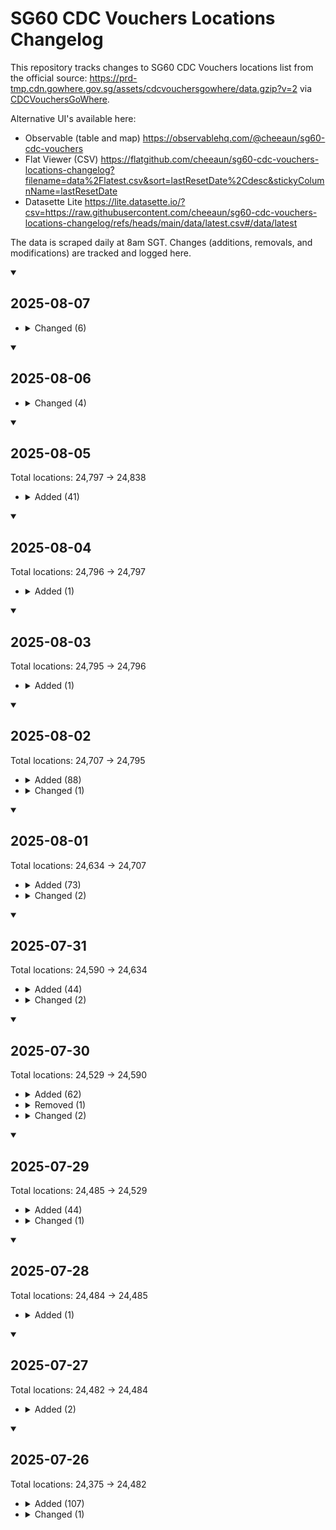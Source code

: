 # SG60 CDC Vouchers Locations Changelog

This repository tracks changes to SG60 CDC Vouchers locations list from the official source: https://prd-tmp.cdn.gowhere.gov.sg/assets/cdcvouchersgowhere/data.gzip?v=2 via [CDCVouchersGoWhere](https://www.gowhere.gov.sg/cdcvouchers).

Alternative UI's available here:
- Observable (table and map) https://observablehq.com/@cheeaun/sg60-cdc-vouchers
- Flat Viewer (CSV) https://flatgithub.com/cheeaun/sg60-cdc-vouchers-locations-changelog?filename=data%2Flatest.csv&sort=lastResetDate%2Cdesc&stickyColumnName=lastResetDate
- Datasette Lite https://lite.datasette.io/?csv=https://raw.githubusercontent.com/cheeaun/sg60-cdc-vouchers-locations-changelog/refs/heads/main/data/latest.csv#/data/latest

The data is scraped daily at 8am SGT. Changes (additions, removals, and modifications) are tracked and logged here.

<!-- CHANGELOG_ENTRIES -->

<details open><summary>

## 2025-08-07

</summary>

- <details><summary>Changed (6)</summary>

  | Name | Address | Coordinates |
  |---|---|---|
  | <del>FEI ZHUANG YUAN</del><br>AH FIVE HAINANESE CHICKEN RICE | 1 Punggol Drive, #02-18,  S828629; | <span title="1.40874764582071,103.905169457582">1.40875, 103.90517</span> |
  | GANG JIAO MINCED MEAT NOODLE | <del>529 Hougang Avenue 6,  S530529;</del><br>703 Hougang Ave 2, #01-201,  S530703; | <del title="1.37546896487502,103.890729546346">1.37547, 103.89073</del><br><span title="1.36553095979945,103.889460635529">1.36553, 103.88946</span> |
  | JOO SENG GREEN PRODUCTS PTE LTD | <del>2 Upper Aljunied Lane, #01-05,  S360002;</del><br>2 Upper Aljunied Lane, #01-23,  S360002; | <span title="1.33398953306499,103.878963482772">1.33399, 103.87896</span> |
  | SAM FISHERY SUPPLY | <del>20 Ghim Moh Road, #01-163,  S270020;</del><br>20 Ghim Moh Road, #01-137/138/139,  S270020; | <span title="1.31099663218896,103.78823030662">1.31100, 103.78823</span> |
  | SWEET HOMELY FURNITURE CENTRE PTE. LTD. | <del>Yishun Central 1, #01-215,  S760925;</del><br>931 Yishun Central 1, #01-105,  S760931; | <del title="1.42750549654333,103.837125284539">1.42751, 103.83713</del><br><span title="1.4266096333815,103.837336412761">1.42661, 103.83734</span> |
  | <del>V SUPERMART (510477)</del><br>V SUPERMART (600252) | <del>477 Pasir Ris Drive 6 Hdb Public Shelters Singapore 510477, #B1-0520,  S510477;</del><br>252 Jurong East St 24, #01-111,  S600252; | <del title="1.37447595603468,103.958441823841">1.37448, 103.95844</del><br><span title="1.34302026715262,103.738115504821">1.34302, 103.73812</span> |

  </details>

</details>

<details open><summary>

## 2025-08-06

</summary>

- <details><summary>Changed (4)</summary>

  | Name | Address | Coordinates |
  |---|---|---|
  | BAO | <del>291 Yishun Street 22,  S760291;</del><br>3 Yung Sheng Road, #03-151,  S618499; | <del title="1.43576080400467,103.8367238745">1.43576, 103.83672</del><br><span title="1.33468266452814,103.721619258973">1.33468, 103.72162</span> |
  | <del>HUANG KEE SEAFISH SOUP (936 EAST COAST RD)</del><br>HUANG LEE CUISINE | <del>936 East Coast Road,  S459129;</del><br>51 Old Airport Road, #01-56,  S390051; | <del title="1.3122852676271,103.925353651914">1.31229, 103.92535</del><br><span title="1.3082518471287,103.88580870609">1.30825, 103.88581</span> |
  | NEPTUNE MINI MART (460539) | <del>539 Bedok North Street 3 Dbs Bedok North Branch Singapore 460539, #01-611,  S460539;</del><br>539 Bedok North St3, #01-625,  S460539; | <span title="1.33131386579703,103.925307290709">1.33131, 103.92531</span> |
  | <del>FRESH PORK STALL #01-22 (BLK 622)</del><br>PORKY KING | 622 Choa Chu Kang Street 62, 22,  S680622; | <span title="1.39827719583769,103.74718245127">1.39828, 103.74718</span> |

  </details>

</details>

<details open><summary>

## 2025-08-05

</summary>

Total locations: 24,797 → 24,838

- <details><summary>Added (41)</summary>

  | Name | Address | Coordinates |
  |---|---|---|
  | AH FANG FISH SOUP BAN MIAN | 301 Ubi Avenue 1,  S400301; | <span title="1.33068802490987,103.901953040703">1.33069, 103.90195</span> |
  | AH FANG FISH SOUP BAN MIAN | 3014 Ubi Road 1,  S408702; | <span title="1.3302851056327,103.894276496981">1.33029, 103.89428</span> |
  | BEAUTY I & U | 146 Potong Pasir Avenue 1 Singapore 350146, #01-113,  S350146; | <span title="1.3318007826539,103.867242849282">1.33180, 103.86724</span> |
  | BORED TACOS | 50 Hougang Avenue 1 Singapore 538885, #01-01,  S538885; | <span title="1.36030539709088,103.888082942788">1.36031, 103.88808</span> |
  | BOTANI BEAUTY STORY (510442) | 442 Pasir Ris Drive 6 Dbs Pasir Ris East Branch Singapore 510442, #01-40,  S510442; | <span title="1.36893288711175,103.957951722203">1.36893, 103.95795</span> |
  | BUDGET HOME & RENO SOLUTIONS | 2 Joo Chiat Road Dbs Ntuc Joo Chiat Complex Singapore 420002, #01-1149,  S420002; | <span title="1.31553964446015,103.898764895693">1.31554, 103.89876</span> |
  | CHARCOAL LALA CLAYPOT | 31 Kelantan Lane,  S200031; | <span title="1.30630368530972,103.856826784017">1.30630, 103.85683</span> |
  | CHIP HUAT FRESH PORK | 262 Serangoon Central Drive, #01-119,  S550262; | <span title="1.35323084558357,103.87204354837">1.35323, 103.87204</span> |
  | CLEAR WAVE | 826 Tampines Street 81 After School Adventure Club (tampines) Singapore 520826, #01-80,  S520826; | <span title="1.34927794715578,103.933768905771">1.34928, 103.93377</span> |
  | EMBELLISH LAB | 447 Ang Mo Kio Avenue 10 Chong Boon Centre Singapore 560447, #01-1681,  S560447; | <span title="1.36750371103856,103.855897952833">1.36750, 103.85590</span> |
  | FISHBALL SHOP - 378 CLEMENTI | 378 Clementi Avenue 5,  S120378; | <span title="1.31741204180126,103.767416985995">1.31741, 103.76742</span> |
  | FOODGLE DRINK STALL | 21 Tampines Ave 1,  S529757; | <span title="1.34594607020383,103.932631490034">1.34595, 103.93263</span> |
  | FOODGLE DRINK STALL - 25A | 25A Tampines Ave 1,  S529765; | <span title="1.34414512457045,103.933351066694">1.34415, 103.93335</span> |
  | FURRIES PET GROOMING | 352 Clementi Avenue 2 Clementi Avenue 2 Shopping Centre Singapore 120352, #01-109B,  S120352; | <span title="1.31427265951788,103.771360860916">1.31427, 103.77136</span> |
  | HENG LONG 232 MIXED VEG | 232 Ang Mo Kio Avenue 3,  S560232; | <span title="1.36834606813391,103.837196046409">1.36835, 103.83720</span> |
  | HENG LONG 347 MIXED VEG | 347 Ang Mo Kio Avenue 3,  S560347; | <span title="1.36733858334098,103.848576334625">1.36734, 103.84858</span> |
  | HONG LIM CURRY PUFF ( GM ) | 20 Ghim Moh Road, #01-44,  S270020; | <span title="1.31099663218896,103.78823030662">1.31100, 103.78823</span> |
  | HONG MING PTE. LTD. (510258) | 258 Pasir Ris Street 21 Dbs Loyang Point Singapore 510258, #01-04,  S510258; | <span title="1.36706634197242,103.964635610477">1.36707, 103.96464</span> |
  | HUA KEE CANTONESE CHICKEN RICE | 18 Toh Yi Drive Dbs Toh Yi Drive Singapore 590018, #01-99,  S590018; | <span title="1.33999732042821,103.772960761405">1.34000, 103.77296</span> |
  | JAYALAXMI MINIMART | 9 Telok Blangah Crescent Singapore 090009, #01-123,  S090009; | <span title="1.2774078592663,103.819408460491">1.27741, 103.81941</span> |
  | KING PRATA CORNER | 109 Bukit Batok West Avenue 6,  S650109; | <span title="1.34700376747987,103.746170410388">1.34700, 103.74617</span> |
  | KOREAN JAPANESE | 133 Canberra View, 1,  S750133; | <span title="1.44349544527985,103.830345369213">1.44350, 103.83035</span> |
  | LIANG SENG MUSHROOM MINCED MEAT NOODLE | 163 Bukit Merah Central, #02-21,  S150163; | <span title="1.28370220959751,103.816949612508">1.28370, 103.81695</span> |
  | LITTLE TOWKAY MIXED VEG RICE | 645 Yishun Street 61,  S760645; | <span title="1.42190178136628,103.838605643566">1.42190, 103.83861</span> |
  | MAN TAK KEI SEAFOOD | 131 Jalan Bukit Merah,  S160131; | <span title="1.2801894226101,103.828178445611">1.28019, 103.82818</span> |
  | MUM PRIVATE KITCHEN HOJIAK | 107 Jalan Bukit Merah Tiong Bahru Orchid Singapore 160107, #01-1828,  S160107; | <span title="1.27983690191197,103.824757769108">1.27984, 103.82476</span> |
  | NEW STYLE CHINESE ZI CHAR SEAFOOD | 123 Yishun Street 11, C,  S760123; | <span title="1.43453686287322,103.831779326315">1.43454, 103.83178</span> |
  | PAANN HAIR & NAIL | 513 Yishun Street 51 Saraca Breeze @ Yishun Singapore 760513, #01-04,  S760513; | <span title="1.41600486949205,103.844251717032">1.41600, 103.84425</span> |
  | PRETTY SENSES 157 | 157 Bukit Batok Street 11 Singapore 650157, #01-206,  S650157; | <span title="1.34836899457739,103.743422087347">1.34837, 103.74342</span> |
  | SELERA KAMPUNGKU 306A WOODLANDS | 306A Woodlands Street 31 Active Learners Child Care Private Limited Singapore 731306, #01-01,  S731306; | <span title="1.43011253092335,103.775081057714">1.43011, 103.77508</span> |
  | SENG HUAT FRIED CARROT CAKE | 254 Jurong East Street 24, #01-48,  S600254; | <span title="1.34348818520494,103.73773841183">1.34349, 103.73774</span> |
  | TAN HIAP HIN JOSS STICK & MINIMART | 821 Tampines Street 81 Hdb-tampines Singapore 520821, #01-226,  S520821; | <span title="1.34841976685509,103.934649103154">1.34842, 103.93465</span> |
  | TIP TOP SIMPLY CURRY | 84 Marine Parade Central, #01-24,  S440084; | <span title="1.30228520823379,103.906338595442">1.30229, 103.90634</span> |
  | UNCLE KKM- GANGSA RD | 163A Gangsa Road,  S671163; | <span title="1.37693802145847,103.764352791521">1.37694, 103.76435</span> |
  | VICTORY CLINIC AND SURGERY | 21 Ghim Moh Road Ghim Moh Estate Post Office Singapore 270021, #01-205,  S270021; | <span title="1.31010302594118,103.788545950724">1.31010, 103.78855</span> |
  | XIANG FENG ROASTED DELIGHTS | 11B Boon Tiong Road,  S163011; | <span title="1.28613632693307,103.829480477757">1.28614, 103.82948</span> |
  | YAP TCM CLINIC | 11A Boon Tiong Road Dbs Boon Tiong ROAD/11A Singapore 161011, #02-09,  S161011; | <span title="1.28636578112537,103.828789865607">1.28637, 103.82879</span> |
  | YEN'S LIGHT SNACK | 71 Tuas Avenue 1,  S639511; | <span title="1.32955414747743,103.652239190789">1.32955, 103.65224</span> |
  | YONG JI KLANG BAK KUT TEH@682 HG | 682 Hougang Avenue 4, 6A,  S530682; | <span title="1.37361830380888,103.885748856217">1.37362, 103.88575</span> |
  | ZHEN ZHENG  HANDMADE PAU@682 HG | 682 Hougang Avenue 4,  S530682; | <span title="1.37361830380888,103.885748856217">1.37362, 103.88575</span> |
  | ZHEN ZHENG HANDMADE PAU - TPY | 18 Lorong 7 Toa Payoh, ST01,  S310018; | <span title="1.33575723665506,103.856789628423">1.33576, 103.85679</span> |

  </details>

</details>

<details open><summary>

## 2025-08-04

</summary>

Total locations: 24,796 → 24,797

- <details><summary>Added (1)</summary>

  | Name | Address | Coordinates |
  |---|---|---|
  | HAIR CREATION STUDIO | 804 Hougang Central Hdb-hougang Singapore 530804, #01-120,  S530804; | <span title="1.37115128124187,103.89447367673">1.37115, 103.89447</span> |

  </details>

</details>

<details open><summary>

## 2025-08-03

</summary>

Total locations: 24,795 → 24,796

- <details><summary>Added (1)</summary>

  | Name | Address | Coordinates |
  |---|---|---|
  | THAT PASTA PLACE | 51 Old Airport Road, #01-84,  S390051; | <span title="1.3082518471287,103.88580870609">1.30825, 103.88581</span> |

  </details>

</details>

<details open><summary>

## 2025-08-02

</summary>

Total locations: 24,707 → 24,795

- <details><summary>Added (88)</summary>

  | Name | Address | Coordinates |
  |---|---|---|
  | 02-121 CAMPING & ARMY GOODS | 505 Beach Road, #02-121,  S199583; | <span title="1.30314151533241,103.863877368653">1.30314, 103.86388</span> |
  | 1068 TRADING 82 | 82 Telok Blangah Drive, #01-45,  S100082; | <span title="1.27389076775628,103.807900337544">1.27389, 103.80790</span> |
  | 18 SEAFOOD | 2 Lorong Lew Lian, #01-56,  S531002; | <span title="1.35060795612848,103.875680063863">1.35061, 103.87568</span> |
  | 3 DENTAL PRACTICE (TAMPINES) | 139 Tampines Street 11 Animal Ark Tcm Singapore 521139, #01-62,  S521139; | <span title="1.34607675043696,103.944284625086">1.34608, 103.94428</span> |
  | 80 REDHILL MIXED RICE | 80 Redhill Lane,  S150080; | <span title="1.28780725542023,103.818781986583">1.28781, 103.81878</span> |
  | 8889 CHICKEN HOT POT 91 | 91 Telok Blangah Street 31,  S100091; | <span title="1.27627970533812,103.806955809842">1.27628, 103.80696</span> |
  | AEROV OPTOMETRISTS | 106A Bidadari Park Drive Alkaff Vista Singapore 341106, #01-04,  S341106; | <span title="1.33413899991746,103.871259715052">1.33414, 103.87126</span> |
  | AH HUA TEOCHEW FISHBALL NOODLES | 503 West Coast Drive, #01-43,  S120503; | <span title="1.31180308926424,103.759751405542">1.31180, 103.75975</span> |
  | AL AFRIDA (10 TUAS) | 10 Tuas Avenue 3,  S639409; | <span title="1.32159772690134,103.656715567026">1.32160, 103.65672</span> |
  | AL ARAF  SATAY | 144 Tampines Street 12,  S521144; | <span title="1.34841857750645,103.943725846535">1.34842, 103.94373</span> |
  | AL-TAJ FOOD POINT | 406 Tampines Street 41,  S520406; | <span title="1.35783243904096,103.945773504554">1.35783, 103.94577</span> |
  | BAMBOO NASI RENDANG | 1 Bedok Road, #01-24,  S469572; | <span title="1.32034716834128,103.955480570427">1.32035, 103.95548</span> |
  | BAN MIAN 121 | 121 Bedok Reservoir Road, S13,  S470121; | <span title="1.33130517787872,103.909992224709">1.33131, 103.90999</span> |
  | BB451 SHOFU DON | 451 Bukit Batok West Avenue 6,  S650451; | <span title="1.35303717968525,103.743942567711">1.35304, 103.74394</span> |
  | BISHAN VEGETARIAN | 514 Bishan Street 13, ST7,  S570514; | <span title="1.35011694205963,103.849763180442">1.35012, 103.84976</span> |
  | BREAD GARDEN 417 | 417 Yishun Avenue 11 Singapore 760417, #01-343,  S760417; | <span title="1.42442095783169,103.846284488667">1.42442, 103.84628</span> |
  | CLEMENTI OPTICAL | 442 Clementi Avenue 3 Hdb-clementi Singapore 120442, #01-111,  S120442; | <span title="1.31412254184755,103.764518594142">1.31412, 103.76452</span> |
  | COFFEE & TEA 151 ( SERANGOON NORTH ) | 151 Serangoon North Avenue 2,  S550151; | <span title="1.36934535015796,103.873778334096">1.36935, 103.87378</span> |
  | COMBO NASI LAMEK | 218 Sumang Walk, ST6,  S820218; | <span title="1.40322712524584,103.89538702242">1.40323, 103.89539</span> |
  | DISHTHEFISH | 15-8 Jalan Riang Serangoon Park Singapore 358987, #01-00,  S358987; | <span title="1.347475867453,103.867435560012">1.34748, 103.86744</span> |
  | DONG SHENG CAFE | 163 Ang Mo Kio Avenue 4 Full Marks Singapore 560163, #01-414,  S560163; | <span title="1.37354853919927,103.838176471398">1.37355, 103.83818</span> |
  | DRY GOODS #01-15 | 1 Geylang Serai, #01-15,  S402001; | <span title="1.31672515005311,103.897977411392">1.31673, 103.89798</span> |
  | EVERNEW BOOK STORE | 231 Bain Street Bras Basah Complex Singapore 180231, #01-07,  S180231; | <span title="1.29681525928856,103.853619482206">1.29682, 103.85362</span> |
  | FADE ZONE 418 | 418 Yishun Avenue 11 Singapore 760418, #01-415,  S760418; | <span title="1.4248993192219,103.847249789758">1.42490, 103.84725</span> |
  | FATTY CHEONG (ABC 01-52) | 6 Jalan Bukit Merah, #01-52,  S150006; | <span title="1.28688297261475,103.808131274161">1.28688, 103.80813</span> |
  | FUWA ( SERANGOON NORTH ) | 107 Serangoon North Avenue 1,  S550107; | <span title="1.36990040378361,103.870224884545">1.36990, 103.87022</span> |
  | GBOX SINGTEL - 442 CLEMENTI | 442 Clementi Avenue 3 Hdb-clementi Singapore 120442, #01-109,  S120442; | <span title="1.31412254184755,103.764518594142">1.31412, 103.76452</span> |
  | GREEN VILLAGE VEGEFRUITS (447 CLEMENTI) | 447 Clementi Avenue 3 Singapore 120447, #01-199,  S120447; | <span title="1.31287039829397,103.76482165678">1.31287, 103.76482</span> |
  | HENG KEE FISH BALL & YONG TAU FU | 22 Toa Payoh Lorong 7, #01-82,  S310022; | <span title="1.33538261333779,103.857003709119">1.33538, 103.85700</span> |
  | HOCK HENG COFFEE STALL | 44 Holland Drive, #02-31,  S270044; | <span title="1.30811780015992,103.792773769341">1.30812, 103.79277</span> |
  | HOMETOWN KITCHEN (POTONG PASIR) | 147 Potong Pasir Avenue 1, ST8,  S350147; | <span title="1.33189434532343,103.867853678364">1.33189, 103.86785</span> |
  | HONG MEI FRIED BEE HOON | 69 Geylang Bahru, #01-72,  S330069; | <span title="1.32146311046779,103.870005014547">1.32146, 103.87001</span> |
  | HUANG JI FISH SOUP | 85 Redhill Lane, #01-50,  S150085; | <span title="1.28730751501552,103.818311195307">1.28731, 103.81831</span> |
  | I-HEALTH MEDICAL CLINIC (GREENGEM) | 954C Tampines Street 96 Tampines Greengem Singapore 523954, #01-01,  S523954; | <span title="1.34218392786105,103.93682618882">1.34218, 103.93683</span> |
  | JIESEN YONG TAU FOO | 628 Senja Road,  S670628; | <span title="1.38509602471476,103.760218434373">1.38510, 103.76022</span> |
  | KOPICUTS | 1 Engku Aman Turn Geylang Serai Community Club Singapore 408528, #02-06,  S408528; | <span title="1.31645017621367,103.896596943037">1.31645, 103.89660</span> |
  | KUBIS (TAMP MART) | Tampines Street 32,  S529286; | <span title="1.35436493607477,103.960042189097">1.35436, 103.96004</span> |
  | LERUBY ICE-CREAM & BAKERY CAFE | 79E Toa Payoh Central Central Horizon Singapore 315079, #01-75,  S315079; | <span title="1.33472713626235,103.849822984337">1.33473, 103.84982</span> |
  | LITTLE PRINCE NASI LEMAK | 44 Owen Road,  S210044; | <span title="1.31551162976199,103.850377879064">1.31551, 103.85038</span> |
  | LU JI WANTON NOODLE (291 YISHUN) | 291 Yishun Street 22,  S760291; | <span title="1.43576080400467,103.8367238745">1.43576, 103.83672</span> |
  | MALA HOTPOT | 11 Upper Boon Keng Road,  S380011; | <span title="1.31423937033551,103.870914031459">1.31424, 103.87091</span> |
  | MALAYSIA PEDDLER SIDEWALK | Tampines Street 32,  S529286; | <span title="1.35436493607477,103.960042189097">1.35436, 103.96004</span> |
  | MANNA FISH (510735) | 735 Pasir Ris Street 72, 4A,  S510735; | <span title="1.37930651921164,103.93627211062">1.37931, 103.93627</span> |
  | MERBOK TRADING | 418 Yishun Avenue 11 Singapore 760418, #01-411,  S760418; | <span title="1.4248993192219,103.847249789758">1.42490, 103.84725</span> |
  | MIXED VEG RICE BISHAN 514 | 514 Bishan Street 13,  S570514; | <span title="1.35011694205963,103.849763180442">1.35012, 103.84976</span> |
  | MR GRUMPY NASI AYAM GORENG (TPY 73) | 73 Lorong 4 Toa Payoh,  S310073; | <span title="1.33432001132262,103.851714329027">1.33432, 103.85171</span> |
  | MUNCHI PANCAKES (HILLVIEW) | 91 Hillview Link, K9,  S669723; | <span title="1.36762825300103,103.764025830065">1.36763, 103.76403</span> |
  | MURU BARBER SHOP | 94 Lorong 4 Toa Payoh Toa Payoh Palm Spring Singapore 310094, #01-40,  S310094; | <span title="1.33889442783825,103.849538318068">1.33889, 103.84954</span> |
  | NAM KEE | 84 Marine Parade Central, #01-13,  S440084; | <span title="1.30228520823379,103.906338595442">1.30229, 103.90634</span> |
  | NASI LEMAK AYAM TALIWANG (ADMIRALTY PLACE) | 678A Woodlands Avenue 6,  S731678; | <span title="1.44036367556377,103.801537354932">1.44036, 103.80154</span> |
  | NASI LEMAK AYAM TALIWANG JE130 | 130 Jurong Gateway Road,  S600130; | <span title="1.33472490467434,103.739321261736">1.33472, 103.73932</span> |
  | NOODLE HOUSE | 477 Tampines Street 43 Hdb-tampines Singapore 520477, #01-192F,  S520477; | <span title="1.36092155092893,103.952892124796">1.36092, 103.95289</span> |
  | ONE MOUTH NOODLE HOUSE | 51 Yishun Avenue 11, #01-12,  S768867; | <span title="1.42498786287366,103.844747525064">1.42499, 103.84475</span> |
  | PEPPERS WESTERN FOOD | 36 Telok Blangah Rise, #01-41,  S090036; | <span title="1.27260703348585,103.822028389533">1.27261, 103.82203</span> |
  | PUTIEN | 2 Ang Mo Kio Drive Carpe Diem @ Ite Pte. Ltd. Singapore 567720, #01-1-4,  S567720; | <span title="1.37789204897273,103.856411982029">1.37789, 103.85641</span> |
  | ROJAK | 139 Tampines Street 11,  S521139; | <span title="1.34607675043696,103.944284625086">1.34608, 103.94428</span> |
  | SAPADU BY M. | 630 Bedok Reservoir Road, #01-02,  S470630; | <span title="1.3328267867172,103.914307972878">1.33283, 103.91431</span> |
  | SCRAMBLED EGG AND RICE (DAN LAO) | 10 Sengkang Square, 22,  S544829; | <span title="1.39152651487694,103.89365715873">1.39153, 103.89366</span> |
  | SEABAY WOK DELIGHTS (TAMP MART) | Tampines Street 32,  S529286; | <span title="1.35436493607477,103.960042189097">1.35436, 103.96004</span> |
  | SEDDLE JACKS APPAREL | 665 Buffalo Road, #02-137,  S210665; | <span title="1.30617705352996,103.850611312978">1.30618, 103.85061</span> |
  | SHAO LAI ZAI (AMK 107) | 107 Ang Mo Kio Avenue 4,  S560107; | <span title="1.37138400081003,103.837381409794">1.37138, 103.83738</span> |
  | SHORT CUT HAIR BEAUTY SALON (AMK 316B) | 316B Ang Mo Kio Street 31 Teck Ghee Vista Singapore 563316, #01-03,  S563316; | <span title="1.36462540270464,103.847677034369">1.36463, 103.84768</span> |
  | SHORT CUT HAIR BEAUTY SALON (AMK 347) | 347 Ang Mo Kio Avenue 3 Teck Ghee Evergreen Singapore 560347, #01-2130,  S560347; | <span title="1.36733858334098,103.848576334625">1.36734, 103.84858</span> |
  | SI MEI FU ZHUAN | 41A Cambridge Road, #01-104,  S211041; | <span title="1.31613128029458,103.850232935162">1.31613, 103.85023</span> |
  | SIAM SQ MOOKATA JE134 | 134 Jurong Gateway Road,  S600134; | <span title="1.33399413849743,103.738819152518">1.33399, 103.73882</span> |
  | SINGTEL EXCLUSIVE RETAILER | 11 Tampines Street 32 Playfacto School @ Tampines Singapore 529287, #01-02,  S529287; | <span title="1.35454944260132,103.959900189012">1.35455, 103.95990</span> |
  | SIZZLING HOTPLATE | 2 Ang Mo Kio Drive Carpe Diem @ Ite Pte. Ltd. Singapore 567720, #01-14-29,  S567720; | <span title="1.37789204897273,103.856411982029">1.37789, 103.85641</span> |
  | SL II MUFFIN (531A) | 531A Upper Cross Street, #02-32,  S051531; | <span title="1.28529907736773,103.845823802043">1.28530, 103.84582</span> |
  | SPIZZA | 22 Havelock Road Hdb-bukit Merah Singapore 160022, #01-677,  S160022; | <span title="1.28874603704088,103.828824191655">1.28875, 103.82882</span> |
  | ST ANNE'S FASHION PTE.LTD. | 665 Buffalo Road, #02-128,  S210665; | <span title="1.30617705352996,103.850611312978">1.30618, 103.85061</span> |
  | SUNNY FLORA & TRADE | 71 Lorong 4 Toa Payoh Toa Payoh Vista Singapore 310071, #01-399,  S310071; | <span title="1.33417429846958,103.852204554719">1.33417, 103.85220</span> |
  | SWEE YEE BEE TCM & BEAUTY | 304 Ubi Avenue 1 Singapore 400304, #01-131,  S400304; | <span title="1.32955256858874,103.90122860971">1.32955, 103.90123</span> |
  | TAN EE BENG CHINESE MEDICINE HALL | 452 Ang Mo Kio Avenue 10 Chong Boon Centre Singapore 560452, #01-1791,  S560452; | <span title="1.36889751131378,103.856200835147">1.36890, 103.85620</span> |
  | TANGLIN HALT STALL 111 FROZEN FOOD | 48A Tanglin Halt Road, #01-111,  S148813; | <span title="1.30054407507427,103.797737980247">1.30054, 103.79774</span> |
  | THE QUEENS GRILL ( SERANGOON) | 107 Serangoon North Avenue 1,  S550107; | <span title="1.36990040378361,103.870224884545">1.36990, 103.87022</span> |
  | TROPIC DEPARTMENTAL STORE | 164 Bukit Merah Central Hdb-bukit Merah Singapore 150164, #01-3655,  S150164; | <span title="1.28340675598635,103.816756914621">1.28341, 103.81676</span> |
  | TUMBLE LAUNDRY (TOWNER) | 150 Towner Road Towner Crest Singapore 320150, #01-03,  S320150; | <span title="1.31800847616118,103.859901482293">1.31801, 103.85990</span> |
  | WANG WANG HAINANESE CHICKEN RICE | 823A Tampines Street 81, ST1,  S521823; | <span title="1.3489292582561,103.93349188136">1.34893, 103.93349</span> |
  | WANG'S ROASTED DELIGHTS (TP164) | 164 Tampines Street 12,  S521164; | <span title="1.3496215142655,103.946000691097">1.34962, 103.94600</span> |
  | WANGS ROASTED DELIGHTS | 253 Choa Chu Kang Avenue 1, MR3,  S680253; | <span title="1.37743962648904,103.744383226772">1.37744, 103.74438</span> |
  | WANGS ROASTED DELIGHTS (848 YISHUN) | 848 Yishun Street 81,  S760848; | <span title="1.41607676991811,103.835575802126">1.41608, 103.83558</span> |
  | XI DE LI | 531A Upper Cross Street, #02-27,  S051531; | <span title="1.28529907736773,103.845823802043">1.28530, 103.84582</span> |
  | XIN JI TZE CHAR (460539) | 539 Bedok North Street 3,  S460539; | <span title="1.33131386579703,103.925307290709">1.33131, 103.92531</span> |
  | XIN TIAN LAI RESTAURANT | 350 Ubi Avenue 1,  S400350; | <span title="1.32580408523453,103.901292368319">1.32580, 103.90129</span> |
  | YI JIA LE WAH CHYE SEAFOOD RESTAURANT | 546 Jurong West Street 42, 11,  S640546; | <span title="1.35270020453812,103.715217116167">1.35270, 103.71522</span> |
  | YU WEI JU QUAN 25 | 2 Senja Close, 02-25,  S677632; | <span title="1.38719400415283,103.761083976377">1.38719, 103.76108</span> |
  | ZEUS BARBERS & CO | 31 Kelantan Lane Singapore 200031, #01-24,  S200031; | <span title="1.30630368530972,103.856826784017">1.30630, 103.85683</span> |
  | ZHEN ZHENG HANDMADE PAU - SIMS DRIVE | 45 Sims Drive, ST3,  S380045; | <span title="1.31733721505469,103.878442674183">1.31734, 103.87844</span> |

  </details>

- <details><summary>Changed (1)</summary>

  | Name | Address | Coordinates |
  |---|---|---|
  | <del>FO LAI PING VEGETARIAN FAST FOOD</del><br>OMO JAPANESE & KOREAN CUISINE | 212 Hougang Street 21,  S530212; | <span title="1.35952087347427,103.888340028762">1.35952, 103.88834</span> |

  </details>

</details>

<details open><summary>

## 2025-08-01

</summary>

Total locations: 24,634 → 24,707

- <details><summary>Added (73)</summary>

  | Name | Address | Coordinates |
  |---|---|---|
  | #1 NASI AYAM GORENG IN TOWN | 406 Tampines Street 41,  S520406; | <span title="1.35783243904096,103.945773504554">1.35783, 103.94577</span> |
  | 118 PRAWN NOODLE | 118 Rivervale Drive, S09,  S540118; | <span title="1.38493202140034,103.901558018666">1.38493, 103.90156</span> |
  | 133 TRADITIONAL COFFEE & TOAST | 4A Jalan Batu, #01-33,  S432004; | <span title="1.30236034827101,103.883909473726">1.30236, 103.88391</span> |
  | 135 FISHBALL NOODLE | 127 Toa Payoh Lorong 1, #02-11,  S310127; | <span title="1.33804625287728,103.844733922883">1.33805, 103.84473</span> |
  | 485 MIXED VEGETABLES RICE | 485 Segar Road,  S670485; | <span title="1.38868132378093,103.771312569429">1.38868, 103.77131</span> |
  | 666 CAI FAN -TPY125 | 125 Lorong 1 Toa Payoh,  S310125; | <span title="1.33833133395207,103.845737117132">1.33833, 103.84574</span> |
  | A KITCHEN (JALAN KAYU) | 273 Jalan Kayu Jalan Kayu Estate Singapore 799501, #01-01,  S799501; | <span title="1.39722921380965,103.872949168356">1.39723, 103.87295</span> |
  | ADAMANI FROZEN FOOD PTE LTD | 1 Geylang Serai, #01-94,  S402001; | <span title="1.31672515005311,103.897977411392">1.31673, 103.89798</span> |
  | AH HENG SNACK DELICACIES | 681 Hougang Avenue 8 Central 24-hr Clinic (hougang) Singapore 530681, #01-801,  S530681; | <span title="1.37297840284804,103.88567915953">1.37298, 103.88568</span> |
  | AL AIN INDIAN MUSLIM FOOD - 219 RIVER VALLEY | 219 River Valley Road,  S238277; | <span title="1.29361971594421,103.842390701687">1.29362, 103.84239</span> |
  | AL AIN INDIAN MUSLIM FOOD - GEYLANG | 38 Lorong 11 Geylang Road,  S388730; | <span title="1.31369153395811,103.876922711561">1.31369, 103.87692</span> |
  | ALEXIS COMPUTER | 826 Tampines Street 81 After School Adventure Club (tampines) Singapore 520826, #01-120,  S520826; | <span title="1.34927794715578,103.933768905771">1.34928, 103.93377</span> |
  | ALLIANCE SEAFOOD | 500 Clemenceau Avenue North, #01-27,  S229495; | <span title="1.31191552031274,103.839569728721">1.31192, 103.83957</span> |
  | BERADIK WESTERN CUISINE | 638A Jurong West Street 61,  S641638; | <span title="1.34195861016793,103.697593081001">1.34196, 103.69759</span> |
  | BERRY SALON | 407 Ang Mo Kio Avenue 10 Ocbc Ang Mo Kio Ave 10 - Cheers Singapore 560407, #01-763,  S560407; | <span title="1.36191347249961,103.855247666901">1.36191, 103.85525</span> |
  | BROAD SMILE DENTAL | 56 New Upper Changi Road Hdb-bedok Singapore 461056, #01-1324,  S461056; | <span title="1.32499379353322,103.941082588009">1.32499, 103.94108</span> |
  | C02MISTY | 348 Bedok Road Bedok Market Place Singapore 469560, #01-08,  S469560; | <span title="1.331426846711,103.94825705568">1.33143, 103.94826</span> |
  | CHANG CHENG MIXED VEGETABLE RICE | 118 Rivervale Drive, S14,  S540118; | <span title="1.38493202140034,103.901558018666">1.38493, 103.90156</span> |
  | CHONG PANG HUAT@NEWTON | 500 Clemenceau Avenue North, #01-62,  S229495; | <span title="1.31191552031274,103.839569728721">1.31192, 103.83957</span> |
  | CITI NAILS | 846 Yishun Ring Road Khatib Central Singapore 760846, #02-3625,  S760846; | <span title="1.41678634718118,103.834641579241">1.41679, 103.83464</span> |
  | COFFEE & TEA 118 PTE LTD | 118 Hougang Avenue 1,  S530118; | <span title="1.35345957179709,103.887488043611">1.35346, 103.88749</span> |
  | CREAMMY THAI KITCHEN | 644 Hougang Avenue 8,  S530644; | <span title="1.37143736463903,103.88126107892">1.37144, 103.88126</span> |
  | D AALIYA BEEF | 1 Geylang Serai, #01-81,  S402001; | <span title="1.31672515005311,103.897977411392">1.31673, 103.89798</span> |
  | DAO BULI BEAUTY WORKSHOP PTE. LTD. (POTONG PASIR) | 146 Potong Pasir Avenue 1 Singapore 350146, #01-143,  S350146; | <span title="1.3318007826539,103.867242849282">1.33180, 103.86724</span> |
  | DOUBLE K WESTERN (304 WOODLANDS) | 304 Woodlands Street 31,  S730304; | <span title="1.42989255980863,103.773853927578">1.42989, 103.77385</span> |
  | DRIPS BAKERY CAFE | 82 Tiong Poh Road Tiong Bahru Estate Singapore 160082, #01-5,  S160082; | <span title="1.28323471543259,103.833681074961">1.28323, 103.83368</span> |
  | DRIPS BAKERY STUDIO | 71 Seng Poh Road Tiong Bahru Estate Singapore 160071, #01-37,  S160071; | <span title="1.28424655193409,103.83250362707">1.28425, 103.83250</span> |
  | DRYGOODS #01-162 | 1 Geylang Serai, #01-162,  S402001; | <span title="1.31672515005311,103.897977411392">1.31673, 103.89798</span> |
  | DUCK KING ( TP828) | 828 Tampines Street 81,  S520828; | <span title="1.34893084103853,103.934588111014">1.34893, 103.93459</span> |
  | DUDS KITCHEN | 682 Hougang Avenue 4,  S530682; | <span title="1.37361830380888,103.885748856217">1.37362, 103.88575</span> |
  | ECONOMICAL BEE HOON AND NASI LEMAK | 118 Rivervale Drive, S08,  S540118; | <span title="1.38493202140034,103.901558018666">1.38493, 103.90156</span> |
  | ELLYZUFAIRI POULTRY | 1 Geylang Serai, #01-92,  S402001; | <span title="1.31672515005311,103.897977411392">1.31673, 103.89798</span> |
  | EVERBEST FNB STATIONERY | 1 Choa Chu Kang Grove Dbs Ite College West Singapore 688236, #04-08A,  S688236; | <span title="1.37490650898361,103.752233735193">1.37491, 103.75223</span> |
  | FENG WEI SEAFOOD - 26 JALAN MEMBINA | 26 Jalan Membina,  S161026; | <span title="1.28263437649669,103.825595753657">1.28263, 103.82560</span> |
  | FISH SOUP/HANDMADE NOODLE | 118 Rivervale Drive, S07,  S540118; | <span title="1.38493202140034,103.901558018666">1.38493, 103.90156</span> |
  | FRESH FISH & PORK (01-374) SERANGOON NORTH | 152A Serangoon North Avenue 1, #01-374,  S551152; | <span title="1.36978741062913,103.872742681692">1.36979, 103.87274</span> |
  | HAI KEE SEAFOOD | 500 Clemenceau Avenue North, #01-78,  S229495; | <span title="1.31191552031274,103.839569728721">1.31192, 103.83957</span> |
  | HAI TONG NOODLE HOUSE | 177 Bukit Batok West Avenue 8,  S650177; | <span title="1.3463440745148,103.741742087315">1.34634, 103.74174</span> |
  | HENG HENG MEATS | 151A Bishan Street 11, 13,  S570151; | <span title="1.34507321944682,103.855542321231">1.34507, 103.85554</span> |
  | HOCK PRAWN MEE (43 JLN BESAR) | 43 Jalan Besar Meriton Hotel Singapore 208804, #01-00,  S208804; | <span title="1.30473699686141,103.854663976766">1.30474, 103.85466</span> |
  | INDONESIAN FOOD. JE325 | 235 Jurong East Street 21,  S600235; | <span title="1.33997597903355,103.742159955768">1.33998, 103.74216</span> |
  | JABELLE DE BEAUTE | 1 Choa Chu Kang Grove Dbs Ite College West Singapore 688236, #02-05,  S688236; | <span title="1.37490650898361,103.752233735193">1.37491, 103.75223</span> |
  | JI DE LAI KITCHEN | 118 Rivervale Drive, S11,  S540118; | <span title="1.38493202140034,103.901558018666">1.38493, 103.90156</span> |
  | KIN AROY THAI CUISINE | 118 Rivervale Drive, S12,  S540118; | <span title="1.38493202140034,103.901558018666">1.38493, 103.90156</span> |
  | LI HATT WANTON NOODLES | 681 Hougang Avenue 8,  S530681; | <span title="1.37297840284804,103.88567915953">1.37298, 103.88568</span> |
  | LIM POH SENG FRUITS SHOP | 747 Yishun Street 72 Nee Soon Central Green Singapore 760747, #01-102,  S760747; | <span title="1.42822554342155,103.833488111349">1.42823, 103.83349</span> |
  | LO & LEE CLINIC & SURGERY | 134 Lorong Ah Soo Hdb-hougang Singapore 530134, #01-462A,  S530134; | <span title="1.35046468321696,103.886509352895">1.35046, 103.88651</span> |
  | LOTUS WELLNESS SPA - 16 TECK WHYE LANE | 16 Teck Whye Lane Dbs Teck Whye Lane Singapore 680016, #01-113,  S680016; | <span title="1.37842710387364,103.754911815576">1.37843, 103.75491</span> |
  | MUNCHI PANCAKES-RIVERVALE | 118 Rivervale Drive, S02,  S540118; | <span title="1.38493202140034,103.901558018666">1.38493, 103.90156</span> |
  | NASI PADANG (BUANGKOK SQUARE) | 991 Buangkok Link, R05,  S530991; | <span title="1.38433426615655,103.881623070164">1.38433, 103.88162</span> |
  | PRETTY BLUE SALON | 703 Bedok Reservoir Road Reservoir Rise Singapore 470703, #01-3512B,  S470703; | <span title="1.33716507441516,103.919893055357">1.33717, 103.91989</span> |
  | PSALM SALON | 824 Tampines Street 81 Hdb-tampines Singapore 520824, #01-18,  S520824; | <span title="1.34903743516549,103.932714940894">1.34904, 103.93271</span> |
  | RABIYA BEEF | 1 Geylang Serai, #01-91,  S402001; | <span title="1.31672515005311,103.897977411392">1.31673, 103.89798</span> |
  | RONG KEE ROASTED DELIGHTS | 118 Rivervale Drive, S13,  S540118; | <span title="1.38493202140034,103.901558018666">1.38493, 103.90156</span> |
  | ROOF TOP BARBERS AMK | 574 Ang Mo Kio Avenue 10 Singapore 560574, #01-1835,  S560574; | <span title="1.37089456931834,103.856396509138">1.37089, 103.85640</span> |
  | SHELLY DUONG BEAUTY STUDIO | 604 Yishun Street 61 Nee Soon Central Meadows Singapore 760604, #01-325A,  S760604; | <span title="1.42171348124463,103.83554529409">1.42171, 103.83555</span> |
  | SHI WEI XIAN - BP | 2 Bukit Panjang Ring Road, #01-18,  S679947; | <span title="1.37759742308947,103.772491526747">1.37760, 103.77249</span> |
  | SIN MING ROAD HANDMADE NOODLE FISH SOUP | 414 Yishun Ring Road, D,  S760414; | <span title="1.42452849741737,103.846595546746">1.42453, 103.84660</span> |
  | SNIP AVENUE 164 | 164 Bukit Batok Street 11 Hdb-bukit Batok Singapore 650164, #01-156,  S650164; | <span title="1.34771697477219,103.742831711054">1.34772, 103.74283</span> |
  | SONG KEE NASI LEMAK | 275D Compassvale Link, 13,  S544275; | <span title="1.38290495731413,103.893713485123">1.38290, 103.89371</span> |
  | STEAM FISH YB | 50 Jurong West Street 61 Jurong West Hawker Centre Singapore 648202, #02-23,  S648202; | <span title="1.34126410393954,103.697241852189">1.34126, 103.69724</span> |
  | T&H HEAVENLY | 302 Ubi Avenue 1 Singapore 400302, #01-75,  S400302; | <span title="1.33002586987709,103.900995405582">1.33003, 103.90100</span> |
  | TAILOR AND SEWING ACCESSORIES | 1 Geylang Serai, #02-01,  S402001; | <span title="1.31672515005311,103.897977411392">1.31673, 103.89798</span> |
  | TEOCHEW FISHBALL MINCED MEAT NOODLE | 219 River Valley Road,  S238277; | <span title="1.29361971594421,103.842390701687">1.29362, 103.84239</span> |
  | TP SIM FAMILY CLINIC PTE LTD | 509 Bishan Street 11 Singapore 570509, #01-378,  S570509; | <span title="1.34862997302065,103.84957198305">1.34863, 103.84957</span> |
  | TRADITIONAL DELIGHT | 1 Kadayanallur Street, #01-29,  S069184; | <span title="1.28033142727315,103.844747227479">1.28033, 103.84475</span> |
  | TRUST SALON | 713 Ang Mo Kio Avenue 6 Hdb-ang Mo Kio Singapore 560713, #01-4050,  S560713; | <span title="1.37145809347746,103.846516326828">1.37146, 103.84652</span> |
  | VEGE 01-194/195 | 30 Seng Poh Road, #01-194,  S168898; | <span title="1.28468599168094,103.832421566287">1.28469, 103.83242</span> |
  | WARUNG PUTRI | 1010 Tai Seng Avenue,  S534417; | <span title="1.33857145928786,103.891412428756">1.33857, 103.89141</span> |
  | WEI EN BEAUTY SALON | 252 Jurong East Street 24 Dbs Jurong East Street 24 Singapore 600252, #01-127,  S600252; | <span title="1.34302026715262,103.738115504821">1.34302, 103.73812</span> |
  | WESTERN BOY EXPRESS | 118 Rivervale Drive,  S540118; | <span title="1.38493202140034,103.901558018666">1.38493, 103.90156</span> |
  | YVONNE FRUITS STALL | 151A Bishan Street 11, 24,  S570151; | <span title="1.34507321944682,103.855542321231">1.34507, 103.85554</span> |
  | ZHONG ZHONG FINE SPICE | 2A Jalan Seh Chuan, #01-026,  S599213; | <span title="1.34099257381097,103.775013112947">1.34099, 103.77501</span> |

  </details>

- <details><summary>Changed (2)</summary>

  | Name | Address | Coordinates |
  |---|---|---|
  | AH HWA TEOCHEW FISH BALL NOODLE | <del>503 West Coast Drive, #01-43,  S120503;</del><br>West Coast, #01-43,  S120503; | <span title="1.31180308926424,103.759751405542">1.31180, 103.75975</span> |
  | <del>MR DOBI LAUNDRY 848</del><br>MR DOBI LAUNDRY SERVICE | <del>Yishun Street 81, #01-128,  S760848;</del><br>Blk 844 Yishun Street 81, #02-158, #01-128,  S760844; | <del title="1.41607676991811,103.835575802126">1.41608, 103.83558</del><br><span title="1.41544346877112,103.835215124962">1.41544, 103.83522</span> |

  </details>

</details>

<details open><summary>

## 2025-07-31

</summary>

Total locations: 24,590 → 24,634

- <details><summary>Added (44)</summary>

  | Name | Address | Coordinates |
  |---|---|---|
  | 01-66 | 221A Boon Lay Place, #01-66,  S641221; | <span title="1.34522406568893,103.712800680774">1.34522, 103.71280</span> |
  | 3S KITCHEN | 235 Jurong East Street 21,  S600235; | <span title="1.33997597903355,103.742159955768">1.33998, 103.74216</span> |
  | 53 CHICKEN RICE | 53 Sims Place,  S380053; | <span title="1.31782374680828,103.88007758537">1.31782, 103.88008</span> |
  | AAHA BRIYANI | 21 Fernvale Road High Park Residences Singapore 797637, #01-02,  S797637; | <span title="1.39638961318515,103.875132778517">1.39639, 103.87513</span> |
  | AIMAN CHICKEN RICE | 235 Jurong East Street 21,  S600235; | <span title="1.33997597903355,103.742159955768">1.33998, 103.74216</span> |
  | AL MADINA | 542B Serangoon North Avenue 3,  S552542; | <span title="1.37368393003779,103.871416978631">1.37368, 103.87142</span> |
  | ALLIANCE CLINIC & PARTNERS | 652 Jalan Tenaga Eunos Damai Ville Singapore 410652, #01-50,  S410652; | <span title="1.33269651933712,103.90774299752">1.33270, 103.90774</span> |
  | CARV & COOK BUTCHERY | 713A Ang Mo Kio Avenue 6, #01-05,  S561713; | <span title="1.37165321215295,103.846216180211">1.37165, 103.84622</span> |
  | CHIN LEE RESTAURANT | 115 Bedok North Road Hdb-bedok Singapore 460115, #01-285,  S460115; | <span title="1.33143368026417,103.936865404278">1.33143, 103.93687</span> |
  | DAO BULI BEAUTY WORKSHOP PTE LTD - TPY | 20 Lorong 7 Toa Payoh Kim Keat Palm Singapore 310020, #01-738A,  S310020; | <span title="1.3349672085704,103.857205938309">1.33497, 103.85721</span> |
  | DAPUR KITA | 688 Woodlands Drive 75,  S730688; | <span title="1.4439793538488,103.807496736583">1.44398, 103.80750</span> |
  | DOUBLE K WESTERN (515A WOODLANDS) | 515A Woodlands Drive 14,  S731515; | <span title="1.43420564787063,103.790081342564">1.43421, 103.79008</span> |
  | FREDDY SEWING SERVICE | 928 Yishun Central 1 Hdb-yishun Singapore 760928, #01-149A,  S760928; | <span title="1.4272080784162,103.837377109933">1.42721, 103.83738</span> |
  | FRESH CHICKEN #01-92 | 341 Ang Mo Kio Avenue 1, #01-92,  S560341; | <span title="1.36384516921846,103.84806729788">1.36385, 103.84807</span> |
  | FU FONG CLAYPOT DELIGHT 371A WOODLANDS | 371A Woodlands Avenue 1, ST8,  S731371; | <span title="1.43259451232642,103.786649334789">1.43259, 103.78665</span> |
  | GOLDEN CARRIAGE H.K ROASTED DELIGHTS | 233 Yishun Street 21,  S760233; | <span title="1.43494883445469,103.83815958338">1.43495, 103.83816</span> |
  | H.M HAIR SALON | 131 Marsiling Rise Dbs Marsiling Rise Singapore 730131, #01-200A,  S730131; | <span title="1.43847983955609,103.778613439344">1.43848, 103.77861</span> |
  | HAZ LINA POULTRY | 1 Geylang Serai, #01-84,  S402001; | <span title="1.31672515005311,103.897977411392">1.31673, 103.89798</span> |
  | HELLO PRAWN NOODLE 211 TPY | 211 Lorong 8 Toa Payoh,  S310211; | <span title="1.34042178857688,103.853768900549">1.34042, 103.85377</span> |
  | HENG WANG BAN MIAN FISH SOUP (460531) | 531 Bedok North Street 3,  S460531; | <span title="1.33312991885913,103.926153139784">1.33313, 103.92615</span> |
  | JINJJA KITCHEN | 1 Tampines Walk Dbs Our Tampines Hub Singapore 528523, #01-101,  S528523; | <span title="1.35291588606932,103.940197935055">1.35292, 103.94020</span> |
  | KOH ZA HAO WEI TAIWAN PORRIDGE | 6 Jalan Bukit Merah, #01-126,  S150006; | <span title="1.28688297261475,103.808131274161">1.28688, 103.80813</span> |
  | LEGEND SCISSORS CUT CURRY RICE | 732 Yishun Avenue 5,  S760732; | <span title="1.42903445415475,103.830336353437">1.42903, 103.83034</span> |
  | LISA BEAUTY NAIL AND EYELASHES | 85 Lorong 4 Toa Payoh Hdb-toa Payoh Singapore 310085, #01-332,  S310085; | <span title="1.33628536216028,103.848428644103">1.33629, 103.84843</span> |
  | MARY WONG | 1 Geylang Serai, #02-39,  S402001; | <span title="1.31672515005311,103.897977411392">1.31673, 103.89798</span> |
  | MINI HOTPOT | 140 Corporation Drive, ST3,  S610140; | <span title="1.32687382444581,103.723421163741">1.32687, 103.72342</span> |
  | MY FRIENDS BOUTIQUE | 335 Smith Street, #01-194,  S050335; | <span title="1.2822749605271,103.843238518071">1.28227, 103.84324</span> |
  | NA FRESH & FROZEN PTE. LTD. (WHAMPOA) | 92 Whampoa Drive, #01-148,  S320092; | <span title="1.3231760460434,103.853863407885">1.32318, 103.85386</span> |
  | NKS INDIAN MUSLIM FOOD (SL11) | 11 Soon Lee Road,  S628075; | <span title="1.32947626136434,103.700558142418">1.32948, 103.70056</span> |
  | NURUL HIDAYAH 888 WOODLANDS | 888 Woodlands Drive 50,  S730888; | <span title="1.43712301500434,103.795314383823">1.43712, 103.79531</span> |
  | POPIAH EMPIRE (YEW TEE) | 624 Choa Chu Kang Street 62,  S680624; | <span title="1.3977814000738,103.74697404926">1.39778, 103.74697</span> |
  | PREMIER DENTAL CARE | 418 Bedok North Avenue 2 Garden Hill Singapore 460418, #01-63B,  S460418; | <span title="1.32856421177174,103.930036524233">1.32856, 103.93004</span> |
  | PSALMS FAMILY CLINIC  PTE LTD | 293 Yishun Street 22 Hdb-yishun Singapore 760293, #01-217,  S760293; | <span title="1.43611425409216,103.837605235958">1.43611, 103.83761</span> |
  | RAMEN HITOYOSHI | 1 Tampines Walk Dbs Our Tampines Hub Singapore 528523, #01-94,  S528523; | <span title="1.35291588606932,103.940197935055">1.35292, 103.94020</span> |
  | SHANYA SIX SALOON | 964 Jurong West Street 91 Singapore 640964, #01-336,  S640964; | <span title="1.34201095788089,103.692663279838">1.34201, 103.69266</span> |
  | SIZZERS PROFESSIONAL HAIR SALONS 888 WOODLANDS | 888 Woodlands Drive 50 888 Plaza Singapore 730888, #01-K2,  S730888; | <span title="1.43712301500434,103.795314383823">1.43712, 103.79531</span> |
  | SUPER Q ECONOMIC BEE HOON & NASI LEMAK (346A) | 346A Kang Ching Road, ST8,  S611346; | <span title="1.34005353303553,103.720170271791">1.34005, 103.72017</span> |
  | SWISS ISLAND BEAUTY | 930 Yishun Central 1 Hdb-yishun Singapore 760930, #01-123,  S760930; | <span title="1.42691548147226,103.837351206319">1.42692, 103.83735</span> |
  | TE SARAWAK NOODLES | 150 Bishan Street 11,  S570150; | <span title="1.34452706951365,103.855213610381">1.34453, 103.85521</span> |
  | THE GOOD HUSBAND LAUNDROMATS & DRYCLEANERS | 36 Jalan Selaseh Seletar Hills Estate Singapore 808450, #01-02,  S808450; | <span title="1.38520585581187,103.872541427957">1.38521, 103.87254</span> |
  | TIAN TIAN LAI COOKED FOOD | 453A Ang Mo Kio Avenue 10, #01-13,  S561453; | <span title="1.3682477887765,103.856361649863">1.36825, 103.85636</span> |
  | YU SHI SHAO LA | 453A Ang Mo Kio Avenue 10, #01-94,  S561453; | <span title="1.3682477887765,103.856361649863">1.36825, 103.85636</span> |
  | YUSMAR ANEKA SELERA | 3 Yung Sheng Road, #02-99,  S618499; | <span title="1.33468266452814,103.721619258973">1.33468, 103.72162</span> |
  | YVONNE SALON | 551 Bedok North Avenue 1 Hdb-bedok Singapore 460551, #01-544A,  S460551; | <span title="1.33226851755603,103.927036580009">1.33227, 103.92704</span> |

  </details>

- <details><summary>Changed (2)</summary>

  | Name | Address | Coordinates |
  |---|---|---|
  | HO HONG MENG TCM PTE LTD | <del>801 Tampines Avenue 4 Kids Millennium Enrichment Centre (tampines) Singapore 520801, #01-277,  S520801;</del><br>801 Tampines Avenue 4, #01-277,  S520801; | <span title="1.3471923300239,103.938014041267">1.34719, 103.93801</span> |
  | JINJJA KITCHEN | <del>1 Kaki Bukit Road 1, #03-47, Enterprise One, Singapore 415934, #01-101,  S415934;</del><br>1 Tampines Walk, #01-101,  S528523; | <del title="1.33276527130312,103.902675780641">1.33277, 103.90268</del><br><span title="1.35291588606932,103.940197935055">1.35292, 103.94020</span> |

  </details>

</details>

<details open><summary>

## 2025-07-30

</summary>

Total locations: 24,529 → 24,590

- <details><summary>Added (62)</summary>

  | Name | Address | Coordinates |
  |---|---|---|
  | #01-190 FRESH VEGETABLES | 665 Buffalo Road, #01-190,  S210665; | <span title="1.30617705352996,103.850611312978">1.30618, 103.85061</span> |
  | #01-50 FISH STALL | 21 Marsiling Lane, #01-50,  S730021; | <span title="1.44383165244262,103.777210383669">1.44383, 103.77721</span> |
  | 01-04 | 1 Tanjong Pagar Plaza Dbs Ntuc Tanjong Pagar Singapore 082001, #01-04,  S082001; | <span title="1.2755961982077,103.842393171342">1.27560, 103.84239</span> |
  | 129 BISHAN - NA FRESH & FROZEN | 282 Bishan Street 22, #01-1291,  S570282; | <span title="1.35814432379457,103.844756001146">1.35814, 103.84476</span> |
  | 907 MIXED VEGETABLES RICE | 907 Jurong West Street 91,  S640907; | <span title="1.34114017250984,103.685930810656">1.34114, 103.68593</span> |
  | AE MEDICAL CLINIC | 467B Fernvale Link Fernvale Lea Singapore 792467, #01-529,  S792467; | <span title="1.39807105476614,103.877933381661">1.39807, 103.87793</span> |
  | BEDOK FISHBALL #01-204/206 | 628 Ang Mo Kio Avenue 4, #01-206,  S560628; | <span title="1.38098761665454,103.840628087484">1.38099, 103.84063</span> |
  | BIG PRAWN NOODLES | 66 Kallang Bahru,  S330066; | <span title="1.32053917107956,103.86969083666">1.32054, 103.86969</span> |
  | BLACK SWAN LASHES BY REBECCA | 513 Tampines Central 1 Singapore 520513, #01-164,  S520513; | <span title="1.35391812778833,103.944395754525">1.35392, 103.94440</span> |
  | BRIYANI TOK AYAH | 590 Upper Thomson Road, #01-06,  S574419; | <span title="1.37231949296183,103.829018145089">1.37232, 103.82902</span> |
  | BUTTERCAKE N CREAM | 106 Clementi Street 12 Sunset Way Residence Singapore 120106, #01-52,  S120106; | <span title="1.32191467282846,103.769815226286">1.32191, 103.76982</span> |
  | CLASS 1 BEAUTY SALOON | 259 Jurong East Street 24 Hdb-jurong East Singapore 600259, #01-441,  S600259; | <span title="1.34417454623856,103.739875551045">1.34417, 103.73988</span> |
  | CLOVER DENTAL SURGERY@AMK 532 | 532 Ang Mo Kio Avenue 10 Cheng San Centre Singapore 560532, #01-2485,  S560532; | <span title="1.37381204877253,103.854590377124">1.37381, 103.85459</span> |
  | DOVER COFFEE HUB 19A | 19A Dover Crescent, ST2,  S131019; | <span title="1.30735380231593,103.78454843987">1.30735, 103.78455</span> |
  | DOVER COFFEE SHOP 5 | 5 Dover Crescent, ST1,  S130005; | <span title="1.30406012764311,103.782637200936">1.30406, 103.78264</span> |
  | DUCK KING (40 MD) | 40 Margaret Drive, #01-05,  S140040; | <span title="1.29645842578646,103.806207569922">1.29646, 103.80621</span> |
  | DUCK KING ROASTED DELIGHTS | 211 Marsiling Crescent,  S730211; | <span title="1.44597940091533,103.773734644075">1.44598, 103.77373</span> |
  | DUCK KING ROASTED DELIGHTS ( GM ) | 19 Ghim Moh Road,  S270019; | <span title="1.31143852315951,103.788298892377">1.31144, 103.78830</span> |
  | FRAGRANT FRIED CHICKEN  & WESTERN FOOD | 211 Marsiling Crescent,  S730211; | <span title="1.44597940091533,103.773734644075">1.44598, 103.77373</span> |
  | FRESH MEAT. OR CHENG HWA | 254 Jurong East Street 24, #01-131,  S600254; | <span title="1.34348818520494,103.73773841183">1.34349, 103.73774</span> |
  | GARY JAPANESE CUISINE | 531 Upper Cross Street Dbs South Bridge Branch Singapore 050531, #02-55,  S050531; | <span title="1.28439238217482,103.846101471997">1.28439, 103.84610</span> |
  | GOURMET WAN TAN NOODLE (510440) | 440 Pasir Ris Drive 4, 4A,  S510440; | <span title="1.36900809318444,103.958696603631">1.36901, 103.95870</span> |
  | GRACE BEAUTY PARLOUR | 661 Buffalo Road Zhujiao Centre (tekka Market) Singapore 210661, #01-30,  S210661; | <span title="1.30671098278725,103.85013440636">1.30671, 103.85013</span> |
  | GREAT CHOICE SEAFOOD MARKET 497 JW | 497 Jurong West Street 41, #01-10,  S640497; | <span title="1.34942302974602,103.724280983137">1.34942, 103.72428</span> |
  | GUAN ANN CHAN TRADING | 632 Ang Mo Kio Avenue 4 Uob Ang Mo Kio Avenue 4 Singapore 560632, #01-954,  S560632; | <span title="1.37999943101882,103.841407224475">1.38000, 103.84141</span> |
  | HAIR REFORM (510446) | 446 Pasir Ris Drive 6 Central 24-hr Clinic (pasir Ris) Singapore 510446, #01-122,  S510446; | <span title="1.37030619298608,103.95772686444">1.37031, 103.95773</span> |
  | HAN N HAN PEANUT PANCAKE ( TP828) | 828 Tampines Street 81,  S520828; | <span title="1.34893084103853,103.934588111014">1.34893, 103.93459</span> |
  | ISAAC@NAZT WESTERN FOOD JE262 | 262 Jurong East Street 24,  S600262; | <span title="1.34412714311524,103.741112405413">1.34413, 103.74111</span> |
  | JAMES COMPUTRADES | 61 Teban Gardens Road Dbs Teban Gardens Singapore 600061, #02-08,  S600061; | <span title="1.32213636287766,103.738292803395">1.32214, 103.73829</span> |
  | JAPANESE & KOREAN CUISINE (678A ADMIRALTY PLACE) | 678A Woodlands Avenue 6,  S731678; | <span title="1.44036367556377,103.801537354932">1.44036, 103.80154</span> |
  | JDCYCLEWERKZ | 479 Jurong West Street 41 Jurongville @ Street 41 Singapore 640479, #01-268B,  S640479; | <span title="1.34720275740571,103.724501217493">1.34720, 103.72450</span> |
  | JING JI FISHBALL NOODLE | 590 Upper Thomson Road, #01-23,  S574419; | <span title="1.37231949296183,103.829018145089">1.37232, 103.82902</span> |
  | JINJJA KITCHEN | 1 Kaki Bukit Road 1, #03-47, Enterprise One, Singapore 415934, #01-101,  S415934; | <span title="1.33276527130312,103.902675780641">1.33277, 103.90268</span> |
  | KELLY LASHES | 77 Telok Blangah Drive Dbs Telok Blangah Drive Singapore 100077, #01-238,  S100077; | <span title="1.27395376732331,103.808817470502">1.27395, 103.80882</span> |
  | KOMALAS FUSION JE253 | 253 Jurong East Street 24,  S600253; | <span title="1.34318835786153,103.73678575382">1.34319, 103.73679</span> |
  | M-RICH | 110 Lengkong Tiga,  S410110; | <span title="1.32387836492081,103.910715006466">1.32388, 103.91072</span> |
  | MING LI'S EATING HOUSE (ZICHAR) | 114 Sims Avenue Singapore 387438, #01-01,  S387438; | <span title="1.31394311660796,103.877942051499">1.31394, 103.87794</span> |
  | MR GRUMPY NASI AYAM GORENG 498 JW | 498 Jurong West Street 41,  S640498; | <span title="1.34833335760515,103.724307319237">1.34833, 103.72431</span> |
  | NEW YAN HENG | 30 Seng Poh Road, #01-21,  S168898; | <span title="1.28468599168094,103.832421566287">1.28469, 103.83242</span> |
  | NG & LIM POULTRY | 259 Bukit Panjang Ring Road, #01-16,  S671259; | <span title="1.37704293112476,103.773310086846">1.37704, 103.77331</span> |
  | NURATHAM MUTTON STALL | 209 Hougang Street 21, #01-109,  S530209; | <span title="1.35908384091048,103.886055368064">1.35908, 103.88606</span> |
  | PAN'S FISH | 282 Bishan Street 22, #01-129,  S570282; | <span title="1.35814432379457,103.844756001146">1.35814, 103.84476</span> |
  | RAMEN HITOYOSHI | 1 Tampines Walk, #01-94/95,  S528523; | <span title="1.35291588606932,103.940197935055">1.35292, 103.94020</span> |
  | RIYANA INDIAN MUSLIM - 280 BISHAN | 280 Bishan Street 24,  S570280; | <span title="1.35742119635953,103.844275790603">1.35742, 103.84428</span> |
  | ROASTED PORK BELLY NASI LEMAK | 105 Hougang Avenue 1, #02-28,  S530105; | <span title="1.35408273910145,103.890130407955">1.35408, 103.89013</span> |
  | S K TAY CLINIC & SURGERY | 827 Tampines Street 81 Dbs Tampines West Branch Singapore 520827, #01-140,  S520827; | <span title="1.34972149544046,103.933719246104">1.34972, 103.93372</span> |
  | SAN HUP - BP | 259 Bukit Panjang Ring Road,  S671259; | <span title="1.37704293112476,103.773310086846">1.37704, 103.77331</span> |
  | SO - FISH | 146 Teck Whye Avenue Singapore 680146, #01-175,  S680146; | <span title="1.3811166785123,103.752527098337">1.38112, 103.75253</span> |
  | SOON HENG FLORIST | 30 Seng Poh Road, #01-58,  S168898; | <span title="1.28468599168094,103.832421566287">1.28469, 103.83242</span> |
  | SRI BHAVANI MINIMART JE338 | 338 Jurong East Avenue 1 Hdb-jurong East Singapore 600338, #01-1644,  S600338; | <span title="1.3502205690563,103.731260625944">1.35022, 103.73126</span> |
  | TAY THIAM HUAT | 4A Eunos Crescent, #01-81,  S402004; | <span title="1.32033126010096,103.904256478426">1.32033, 103.90426</span> |
  | TEO ANN KEE TEOCHEW PORRIDGE 491 JW | 491 Jurong West Avenue 1,  S640491; | <span title="1.34958656573247,103.72631531647">1.34959, 103.72632</span> |
  | TOMYUM MAMA | 244 Upper Thomson Road, 244P,  S574369; | <span title="1.35342479028281,103.834669148013">1.35342, 103.83467</span> |
  | TRADITIONAL HAKKA RICE | 6 Tanjong Pagar Plaza, #02-21,  S081006; | <span title="1.27661464758769,103.843167023188">1.27661, 103.84317</span> |
  | TRICHY MART | 36 Circuit Road Hdb-macpherson Singapore 370036, #01-428,  S370036; | <span title="1.32902607919001,103.88693079734">1.32903, 103.88693</span> |
  | VALUDOLLAR  - UPPER THOMSON | 244 Upper Thomson Road, 244B,  S574369; | <span title="1.35342479028281,103.834669148013">1.35342, 103.83467</span> |
  | WONDER CHICKEN KITCHEN-BP | 2 Bukit Panjang Ring Road, #01-21,  S679947; | <span title="1.37759742308947,103.772491526747">1.37760, 103.77249</span> |
  | XIN HONG YUN HAINANESE BONELESS CHICKEN RICE | 447A Jalan Kayu,  S791447; | <span title="1.3921382852483,103.872490556246">1.39214, 103.87249</span> |
  | YANG & YAP CLINIC & SURGERY | 537 Bedok North Street 3 Hdb-bedok Singapore 460537, #01-571,  S460537; | <span title="1.33177300757048,103.924236461237">1.33177, 103.92424</span> |
  | YUMMY SEDAP (NORTHSHORE PLAZA 2) | 418 Northshore Drive Northshore Plaza Ii Singapore 820418, #02-04,  S820418; | <span title="1.41796143093751,103.901321830086">1.41796, 103.90132</span> |
  | YUN RONG FISHBALL NOODLES | 34 Upper Cross Street,  S050034; | <span title="1.2862352148315,103.842303340846">1.28624, 103.84230</span> |
  | ZANN & DENN | 333 Kreta Ayer Road Hdb-central Area Singapore 080333, #01-19,  S080333; | <span title="1.28074833681274,103.84246340102">1.28075, 103.84246</span> |

  </details>

- <details><summary>Removed (1)</summary>

  | Name | Address | Coordinates |
  |---|---|---|
  | FU ZU WELLNESS | Blk 125 Lorong 1 Toa Payoh, #01-543,  S310125; | <span title="1.33833133395207,103.845737117132">1.33833, 103.84574</span> |

  </details>

- <details><summary>Changed (2)</summary>

  | Name | Address | Coordinates |
  |---|---|---|
  | JIU PIN XIANG | <del>Blk 462 Crawford Lane, #01-29,  S190462;</del><br>44 Owen Road, #01-321,  S210044; | <del title="1.30458618029941,103.860840750826">1.30459, 103.86084</del><br><span title="1.31551162976199,103.850377879064">1.31551, 103.85038</span> |
  | WEI MEI SI HANDMADE NOODLE | <del>6 Tanjong Pagar Plaza, 02-41,  S081006;</del><br>226H Ang Mo Kio Street 22, #01-04,  S568226; | <del title="1.27661464758769,103.843167023188">1.27661, 103.84317</del><br><span title="1.36717874094695,103.840157741978">1.36718, 103.84016</span> |

  </details>

</details>

<details open><summary>

## 2025-07-29

</summary>

Total locations: 24,485 → 24,529

- <details><summary>Added (44)</summary>

  | Name | Address | Coordinates |
  |---|---|---|
  | AFGHANISTAN FAMILY RESTAURANT | 201E Tampines Street 23,  S527201; | <span title="1.35292162536007,103.953858335355">1.35292, 103.95386</span> |
  | AH MEI YONG TAU FOO | 628 Ang Mo Kio Avenue 4, #01-88,  S560628; | <span title="1.38098761665454,103.840628087484">1.38099, 103.84063</span> |
  | BEAUTY BAR PARLOUR (510625) | 625 Elias Road Cherie Hearts Kidz Campus Pte. Ltd. Singapore 510625, #02-328D,  S510625; | <span title="1.37860717882538,103.941916363447">1.37861, 103.94192</span> |
  | BEST PRATA SHOP | 408 Ang Mo Kio Avenue 10,  S560408; | <span title="1.36209053459188,103.854587757902">1.36209, 103.85459</span> |
  | CAVEVA (PUNGGOL OASIS TERRACES ) | 681 Punggol Drive Oasis Terraces Singapore 820681, #04-07,  S820681; | <span title="1.40278015725693,103.913215101343">1.40278, 103.91322</span> |
  | CHANG XING MALA HOT POT | 823A Tampines Street 81,  S521823; | <span title="1.3489292582561,103.93349188136">1.34893, 103.93349</span> |
  | CHARM THONG BY NAKARA THAI CUISINE | 146 Sims Avenue Singapore 387468, #01-01A,  S387468; | <span title="1.31423291415868,103.879019392447">1.31423, 103.87902</span> |
  | CL CHOCOLATE | 348 Jurong East Avenue 1 Yuhua Place Singapore 600348, #01-1253,  S600348; | <span title="1.34456643414115,103.731069572217">1.34457, 103.73107</span> |
  | DING SIANG ROASTED DELIGHT 925 | 925 Yishun Central 1,  S760925; | <span title="1.42750549654333,103.837125284539">1.42751, 103.83713</span> |
  | DUCK KING (136) | 136 Marsiling Road,  S730136; | <span title="1.43832145748732,103.777752029807">1.43832, 103.77775</span> |
  | EMILIE COIFFEUR | 226A Ang Mo Kio Avenue 1 Kebun Baru Mall Singapore 561226, #01-623,  S561226; | <span title="1.36749458006861,103.839283930528">1.36749, 103.83928</span> |
  | ESHA BEAUTY SALON PTE LTD | 34 Whampoa West Bendemeer Ville Singapore 330034, #01-07,  S330034; | <span title="1.32050169556608,103.863341271367">1.32050, 103.86334</span> |
  | FATT SOON KUEH | 32 New Market Road, #01-1012,  S050032; | <span title="1.28485860802646,103.842578771054">1.28486, 103.84258</span> |
  | FOCUS N ME HAIR BEAUTY SALON | 844 Yishun Street 81 Kahtib Central Singapore 760844, #01-166,  S760844; | <span title="1.41544346877112,103.835215124962">1.41544, 103.83522</span> |
  | HAN N HAN PEANUT PANCAKE (510440) | 440 Pasir Ris Drive 4,  S510440; | <span title="1.36900809318444,103.958696603631">1.36901, 103.95870</span> |
  | HO HONG MENG TCM PTE LTD | 801 Tampines Avenue 4 Kids Millennium Enrichment Centre (tampines) Singapore 520801, #01-277,  S520801; | <span title="1.3471923300239,103.938014041267">1.34719, 103.93801</span> |
  | HUAN CLINIC | 51 Chin Swee Road Dbs Chin Swee Road/51 Singapore 160051, #03-111,  S160051; | <span title="1.2874030079153,103.842029778891">1.28740, 103.84203</span> |
  | IFFAH HAIR & BEAUTY SALON (TMART) | 11 Tampines Street 32 Playfacto School @ Tampines Singapore 529287, #02-09,  S529287; | <span title="1.35454944260132,103.959900189012">1.35455, 103.95990</span> |
  | JASKSON STORE | 682 Hougang Avenue 4 Dbs Ntuc Hougang Avenue 4 Singapore 530682, #01-362,  S530682; | <span title="1.37361830380888,103.885748856217">1.37362, 103.88575</span> |
  | JIA XIANG WEI 306 WOODLANDS | 306 Woodlands Street 31,  S730306; | <span title="1.42992991993554,103.774636554651">1.42993, 103.77464</span> |
  | JURONG WEST CLAYPOT CURRY FISH HEAD | 496 Jurong West Street 41, 7,  S640496; | <span title="1.34998960720747,103.723836476095">1.34999, 103.72384</span> |
  | KAI HAK FASHION | 104 Yishun Ring Road, #01-04,  S760104; | <span title="1.43144775158984,103.828537671885">1.43145, 103.82854</span> |
  | KAKATHAI CUISINE & MOOKATA | 206 Toa Payoh North,  S310206; | <span title="1.34231481416805,103.84650890023">1.34231, 103.84651</span> |
  | KEDAI ATOK | 105 Yishun Ring Road, #01-174,  S760105; | <span title="1.43171836662838,103.828114256975">1.43172, 103.82811</span> |
  | L&M VIETNAM NAIL BEAUTY | 271 Bukit Batok East Avenue 4 Gombak Place Singapore 650271, #01-144,  S650271; | <span title="1.34817263842498,103.758893085449">1.34817, 103.75889</span> |
  | LEE FAMILY CLINIC  PTE LTD | 762 Jurong West Street 75 Dbs Gek Poh Shopping Centre Singapore 640762, #02-262,  S640762; | <span title="1.34874357136408,103.697732091001">1.34874, 103.69773</span> |
  | LINN MINI MART | 63 Yung Kuang Road Singapore 610063, #01-75,  S610063; | <span title="1.33205938554958,103.722452881172">1.33206, 103.72245</span> |
  | MEIJU 56 ENTERPRISE | 201E Tampines Street 23 Edvance Learning Centre Singapore 527201, #01-106,  S527201; | <span title="1.35292162536007,103.953858335355">1.35292, 103.95386</span> |
  | MILLENNIUM CURRY RICE | 90 Whampoa Drive, #01-82,  S320090; | <span title="1.32306493801159,103.854996183556">1.32306, 103.85500</span> |
  | PETS EDEN SPA & SALON | 551 Bedok North Avenue 1 Hdb-bedok Singapore 460551, #01-552,  S460551; | <span title="1.33226851755603,103.927036580009">1.33227, 103.92704</span> |
  | QIANG JI CHICKEN RICE | 150 Bishan Street 11,  S570150; | <span title="1.34452706951365,103.855213610381">1.34453, 103.85521</span> |
  | SHAWARMA MAN | 503 West Coast Drive, #01-22,  S120503; | <span title="1.31180308926424,103.759751405542">1.31180, 103.75975</span> |
  | SHEN XI HK PIG TROTTERS | 335 Smith Street, #02-07,  S050335; | <span title="1.2822749605271,103.843238518071">1.28227, 103.84324</span> |
  | SINGGAH SELALU | 3 Yung Sheng Road, #02-109,  S618499; | <span title="1.33468266452814,103.721619258973">1.33468, 103.72162</span> |
  | SOON HENG PRAWN NOODLE | 282A Toh Guan Road,  S601282; | <span title="1.3401011472358,103.747107216536">1.34010, 103.74711</span> |
  | SUMMER ACAI (VISTA POINT) | 548 Woodlands Drive 44 Dbs Vista Point Singapore 730548, #01-01,  S730548; | <span title="1.43044361849124,103.793804884379">1.43044, 103.79380</span> |
  | SUMO FRIED HOKKIEN PRAWN MEE | 628 Ang Mo Kio Avenue 4, #01-76,  S560628; | <span title="1.38098761665454,103.840628087484">1.38099, 103.84063</span> |
  | THAI JIE CHILLI MEE POK | 632 Ang Mo Kio Avenue 4,  S560632; | <span title="1.37999943101882,103.841407224475">1.38000, 103.84141</span> |
  | TOTOFISH JE134 | 134 Jurong Gateway Road,  S600134; | <span title="1.33399413849743,103.738819152518">1.33399, 103.73882</span> |
  | TRIPLE FRESH HEALTHY FISH MEAT SOUP | 505 Jurong West Street 52, #01-21,  S640505; | <span title="1.34965729130746,103.718443677825">1.34966, 103.71844</span> |
  | UNCLE MIAN FEN GUO 304 WOODLANDS | 304 Woodlands Street 31,  S730304; | <span title="1.42989255980863,103.773853927578">1.42989, 103.77385</span> |
  | VISION HAIR HOUSE | 682 Hougang Avenue 4 Dbs Ntuc Hougang Avenue 4 Singapore 530682, #01-322,  S530682; | <span title="1.37361830380888,103.885748856217">1.37362, 103.88575</span> |
  | YEUX BY QUN | 703 Hougang Avenue 2 Hdb-hougang Singapore 530703, #01-189,  S530703; | <span title="1.36553095979945,103.889460635529">1.36553, 103.88946</span> |
  | YI MEI TCM | 343 Jurong East Street 31 Yuhua Place Singapore 600343, #01-51,  S600343; | <span title="1.34588339112666,103.731083620161">1.34588, 103.73108</span> |

  </details>

- <details><summary>Changed (1)</summary>

  | Name | Address | Coordinates |
  |---|---|---|
  | <del>PET LOVERS CENTRE PTE LTD</del><br>PET LOVERS CENTRE (TAMP MART) | 11 Tampines Street 32 Playfacto School @ Tampines Singapore 529287, #01-08,  S529287; | <span title="1.35454944260132,103.959900189012">1.35455, 103.95990</span> |

  </details>

</details>

<details open><summary>

## 2025-07-28

</summary>

Total locations: 24,484 → 24,485

- <details><summary>Added (1)</summary>

  | Name | Address | Coordinates |
  |---|---|---|
  | ZAFIRAH INDIAN MUSLIM FOOD | 9007 Tampines Street 93,  S528841; | <span title="1.33871119758635,103.941038540662">1.33871, 103.94104</span> |

  </details>

</details>

<details open><summary>

## 2025-07-27

</summary>

Total locations: 24,482 → 24,484

- <details><summary>Added (2)</summary>

  | Name | Address | Coordinates |
  |---|---|---|
  | LU GE WANTON NOODLE | 453A Ang Mo Kio Avenue 10, #01-36,  S561453; | <span title="1.3682477887765,103.856361649863">1.36825, 103.85636</span> |
  | VIETNAM PHO SG | 721 Clementi West Street 2 Singapore 120721, #01-120,  S120721; | <span title="1.3024252487869,103.76435385686">1.30243, 103.76435</span>  |

  </details>

</details>

<details open><summary>

## 2025-07-26

</summary>

Total locations: 24,375 → 24,482

- <details><summary>Added (107)</summary>

  | Name | Address | Coordinates |
  |---|---|---|
  | #01-54 (FISH STALL) | 21 Marsiling Lane, #01-54,  S730021; | <span title="1.44383165244262,103.777210383669">1.44383, 103.77721</span> |
  | #01-55 (FISH STALL) | 21 Marsiling Lane, #01-55,  S730021; | <span title="1.44383165244262,103.777210383669">1.44383, 103.77721</span> |
  | 01-13 PORK STALL | 270 Queen Street, #01-13,  S180270; | <span title="1.30110201573423,103.854115779087">1.30110, 103.85412</span> |
  | 01-26 | 51 Old Airport Road, #01-26,  S390051; | <span title="1.3082518471287,103.88580870609">1.30825, 103.88581</span> |
  | 12 ROASTED (PCHC) | 84 Punggol Way, #02-67,  S829911; | <span title="1.41455331350836,103.908235308668">1.41455, 103.90824</span> |
  | 511 WATCH ORNAMENT | 511 Bedok North Street 3, #01-44,  S460511; | <span title="1.33321993297265,103.930581522776">1.33322, 103.93058</span> |
  | 84 GRAB & GO (PCHC) | 84 Punggol Way, #02-82,  S829911; | <span title="1.41455331350836,103.908235308668">1.41455, 103.90824</span> |
  | AH BALLING PEANUT SOUP (PCHC) | 84 Punggol Way, #02-83,  S829911; | <span title="1.41455331350836,103.908235308668">1.41455, 103.90824</span> |
  | AH YA FISH SOUP | 86 Market Street, #03-29,  S048947; | <span title="1.28390006495234,103.850005961205">1.28390, 103.85001</span> |
  | ANN CHIN POPIAH (CHINATOWN) | 335 Smith Street, #02-112,  S050335; | <span title="1.2822749605271,103.843238518071">1.28227, 103.84324</span>  |
  | ASIA WOK (HILLVIEW) | 91 Hillview Link, K3,  S669723; | <span title="1.36762825300103,103.764025830065">1.36763, 103.76403</span> |
  | ASM | 480 Tampines Street 44 Hdb-tampines Singapore 520480, #01-265,  S520480; | <span title="1.36189869546209,103.953613062449">1.36190, 103.95361</span> |
  | BAN MIAN | 2 Ang Mo Kio Drive Carpe Diem @ Ite Pte. Ltd. Singapore 567720, #04-01,  S567720; | <span title="1.37789204897273,103.856411982029">1.37789, 103.85641</span> |
  | BANGKOK EXPRESS | 500 Clemenceau Avenue North, #01-04,  S229495; | <span title="1.31191552031274,103.839569728721">1.31192, 103.83957</span> |
  | BB451 WEST LEGEND EXPRESS | 451 Bukit Batok West Avenue 6,  S650451; | <span title="1.35303717968525,103.743942567711">1.35304, 103.74394</span> |
  | BEAUTY NUTRITIOUS SOUP - 450 CLEMENTI | 450 Clementi Avenue 3,  S120450; | <span title="1.31353886128,103.765476305204">1.31354, 103.76548</span> |
  | BLACK & WHITE ROJAK AND POPIAH (PCHC) | 84 Punggol Way, #02-84,  S829911; | <span title="1.41455331350836,103.908235308668">1.41455, 103.90824</span> |
  | BLUE OCEAN | 76 Nanyang Drive Nanyang Technological University (n2.1) Singapore 637331, #01-05,  S637331; | <span title="1.34713048855579,103.680033789538">1.34713, 103.68003</span> |
  | CHAN KEE SUGARCANE | 270 Queen Street, #01-47,  S180270; | <span title="1.30110201573423,103.854115779087">1.30110, 103.85412</span> |
  | CHICKEN DUCK STALL | 270 Queen Street, #01-38,  S180270; | <span title="1.30110201573423,103.854115779087">1.30110, 103.85412</span> |
  | CHICKY PAPA (PCHC) | 84 Punggol Way, #02-70,  S829911; | <span title="1.41455331350836,103.908235308668">1.41455, 103.90824</span> |
  | CINTA HAINANESE CHICKEN RICE | 84 Punggol Way, #02-72,  S829911; | <span title="1.41455331350836,103.908235308668">1.41455, 103.90824</span> |
  | CLASSY CUTS HAIR SALON (510735) | 735 Pasir Ris Street 72 Dbs Ntuc Pasir Ris West Plaza Singapore 510735, #02-342,  S510735; | <span title="1.37930651921164,103.93627211062">1.37931, 103.93627</span>  |
  | CLAYPOT KING | 84 Punggol Way, #02-60,  S829911; | <span title="1.41455331350836,103.908235308668">1.41455, 103.90824</span> |
  | COFFEE AND BISCUITS 01-93 | 89 Circuit Road, #01-93,  S370089; | <span title="1.32357971400582,103.885438842474">1.32358, 103.88544</span> |
  | COLALA | 31 Holland Close,  S270031; | <span title="1.30697526832762,103.797080329252">1.30698, 103.79708</span> |
  | D'LIFE @ PLANTATION VILLAGE | 126B Tengah Drive Plantation Village Singapore 692126, #01-319,  S692126; | <span title="1.35895878155421,103.735644938947">1.35896, 103.73564</span> |
  | DEDEES BEAU | 740 Bedok Reservoir Road Reservoir Village Singapore 470740, #01-3181B,  S470740; | <span title="1.3380258563727,103.922835001967">1.33803, 103.92284</span>  |
  | DEEN MEE COMBO HOUSE (PCHC) | 84 Punggol Way, #02-57,  S829911; | <span title="1.41455331350836,103.908235308668">1.41455, 103.90824</span> |
  | DELISNACKS | 86 Market Street, #02-02,  S048947; | <span title="1.28390006495234,103.850005961205">1.28390, 103.85001</span> |
  | DOLLAH MILAH TEKKA CHICKEN STALL | 665 Buffalo Road, #01-142,  S210665; | <span title="1.30617705352996,103.850611312978">1.30618, 103.85061</span> |
  | DOSA DELIGHT (PURE INDIAN VEGETARIAN) | 84 Punggol Way, #02-75,  S829911; | <span title="1.41455331350836,103.908235308668">1.41455, 103.90824</span> |
  | DOYAN MANGAN | 1 Changi Village Road Hdb-changi Village Rov Singapore 500001, #01-2054,  S500001; | <span title="1.38854656229022,103.987804503483">1.38855, 103.98780</span> |
  | EGGS #01-193 | 30 Seng Poh Road, #01-193,  S168898; | <span title="1.28468599168094,103.832421566287">1.28469, 103.83242</span> |
  | FOODGLE HUB 16 | 50 Nanyang Walk Nanyang Technological University (blk 16A) (hall Of Residence 16) Singapore 639929, #01-01,  S639929; | <span title="1.35019111576677,103.68110625844">1.35019, 103.68111</span>  |
  | FOODGLE HUB 23 | 38 Nanyang Crescent Student Hostel Singapore 636866, #01-51,  S636866; | <span title="1.35475755770352,103.684682398503">1.35476, 103.68468</span> |
  | FU XING JI | 511 Bedok North Street 3, #01-28,  S460511; | <span title="1.33321993297265,103.930581522776">1.33322, 103.93058</span> |
  | HAKKA LEIPOPO | 84 Punggol Way, #02-65,  S829911; | <span title="1.41455331350836,103.908235308668">1.41455, 103.90824</span> |
  | HAN'S CRAFT COFFEE | 152A Bishan Street 11 Hdb-bishan Singapore 571152, #01-229,  S571152; | <span title="1.34517766184218,103.85482517383">1.34518, 103.85483</span>  |
  | HEE HEE HEE STEAM FISH & SEAFOOD | 84 Punggol Way, #02-58,  S829911; | <span title="1.41455331350836,103.908235308668">1.41455, 103.90824</span> |
  | HOCK HAI HONG LIM CURRY CHICKEN NOODLE | 84 Punggol Way, #02-64,  S829911; | <span title="1.41455331350836,103.908235308668">1.41455, 103.90824</span> |
  | HUAY KWANG THAI WANTON MEE (PCHC) | 84 Punggol Way, #02-51,  S829911; | <span title="1.41455331350836,103.908235308668">1.41455, 103.90824</span> |
  | JADES CHICKEN | 84 Punggol Way, #02-78,  S829911; | <span title="1.41455331350836,103.908235308668">1.41455, 103.90824</span> |
  | JIA XIANG WEI MIXED VEGETABLE RICE (510446)  | 446 Pasir Ris Drive 6, 6a,  S510446; | <span title="1.37030619298608,103.95772686444">1.37031, 103.95773</span>  |
  | KEDAI SALIMA (PCHC) | 84 Punggol Way, #02-80,  S829911; | <span title="1.41455331350836,103.908235308668">1.41455, 103.90824</span> |
  | KNS INDIAN MUSLIM FOOD | 19 Ghim Moh Road,  S270019; | <span title="1.31143852315951,103.788298892377">1.31144, 103.78830</span> |
  | KNS INDIAN MUSLIM FOOD | 539 Bedok North Street 3, S3,  S460539; | <span title="1.33131386579703,103.925307290709">1.33131, 103.92531</span> |
  | KS SUN SUN PRATA PARADISE | 169 Stirling Road,  S140169; | <span title="1.29043486528791,103.803105948762">1.29043, 103.80311</span> |
  | LAI HENG MUSHROOM MINCED MEAT NOODLE | 3 Yung Sheng Road, #02-71,  S618499; | <span title="1.33468266452814,103.721619258973">1.33468, 103.72162</span> |
  | LAO HUO TANG | 408 Ang Mo Kio Avenue 10, ST6A,  S560408; | <span title="1.36209053459188,103.854587757902">1.36209, 103.85459</span> |
  | MAMA FISH SOUP (PCHC) | 84 Punggol Way, #02-54,  S829911; | <span title="1.41455331350836,103.908235308668">1.41455, 103.90824</span> |
  | MASTER TANG (PCHC) | 84 Punggol Way, #02-066,  S829911; | <span title="1.41455331350836,103.908235308668">1.41455, 103.90824</span> |
  | MIXED VEG RICE | 317 Yishun Avenue 9,  S760317; | <span title="1.4337728132864,103.842276902325">1.43377, 103.84228</span>  |
  | MONSTER CHILI MALA HOT POT . MALA SOUP | 84 Punggol Way, #02-63,  S829911; | <span title="1.41455331350836,103.908235308668">1.41455, 103.90824</span> |
  | MUMS SOUP | 22 Senoko Loop, ST02,  S758154; | <span title="1.45822657822317,103.799539671868">1.45823, 103.79954</span> |
  | MUNCHI PANCAKES (PCHC) | 84 Punggol Way, #02-86,  S829911; | <span title="1.41455331350836,103.908235308668">1.41455, 103.90824</span> |
  | MY CHOICE FASHION HOUSE (SERANGOON NORTH) | 152A Serangoon North Avenue 1 Singapore 551152, #01-358,  S551152; | <span title="1.36978741062913,103.872742681692">1.36979, 103.87274</span> |
  | NASI LEMAK PLUS | 49 Teban Gardens Road,  S600049; | <span title="1.32098928416148,103.738180684101">1.32099, 103.73818</span> |
  | NKS INDIAN MUSLIM FOOD | 445 Tampines Street 42,  S520445; | <span title="1.35830242194338,103.950658405067">1.35830, 103.95066</span> |
  | NKS INDIAN MUSLIM FOOD (513527) | 527C Pasir Ris Street 51, ST 2,  S513527; | <span title="1.36937329925111,103.947970231713">1.36937, 103.94797</span> |
  | NKS RESTAURANT (STRATHMORE) | 53B Strathmore Avenue Forfar Heights Singapore 144053, #01-01,  S144053; | <span title="1.29270309041407,103.808068343276">1.29270, 103.80807</span> |
  | OLD NYONYA LAKSA | 84 Punggol Way, #02-73,  S829911; | <span title="1.41455331350836,103.908235308668">1.41455, 103.90824</span> |
  | ONE SOY (PCHC) | 84 Punggol Way, #02-88,  S829911; | <span title="1.41455331350836,103.908235308668">1.41455, 103.90824</span> |
  | PENYET BETAWI (OASIS TERRACES) | 681 Punggol Drive,  S820681; | <span title="1.40278015725693,103.913215101343">1.40278, 103.91322</span> |
  | PENYET KARTINI | 10 Sengkang Square, 01-02,  S544829; | <span title="1.39152651487694,103.89365715873">1.39153, 103.89366</span>  |
  | PIG ORGAN SOUP BRAISED PIG TROTTER (PCHC) | 84 Punggol Way, #02-77,  S829911; | <span title="1.41455331350836,103.908235308668">1.41455, 103.90824</span> |
  | PINK STORY (432B NORTHSHORE) | 432B Northshore Drive Punggol Point Woods Singapore 822432, #01-06,  S822432; | <span title="1.41667094985656,103.911241269144">1.41667, 103.91124</span> |
  | RAMEN TAISHO (HILLVIEW) | 91 Hillview Link, K1,  S669723; | <span title="1.36762825300103,103.764025830065">1.36763, 103.76403</span> |
  | ROASTED PORK | 115 Bukit Merah View, #01-155,  S151115; | <span title="1.28550445567433,103.821823256087">1.28550, 103.82182</span> |
  | RU YI FLORAL & GIFTS | 79 Redhill Lane, #01-83,  S150079; | <span title="1.2878470282227,103.818349792057">1.28785, 103.81835</span>  |
  | SEAFOOD ZICHAR | 36 Telok Blangah Rise, #01-49,  S090036; | <span title="1.27260703348585,103.822028389533">1.27261, 103.82203</span> |
  | SENG KEE NGO HIANG | 51 Old Airport Road, #01-29,  S390051; | <span title="1.3082518471287,103.88580870609">1.30825, 103.88581</span> |
  | SHAHANA TEH TARIK (HILLVIEW) | 91 Hillview Link, K20,  S669723; | <span title="1.36762825300103,103.764025830065">1.36763, 103.76403</span> |
  | SHASTRI KITCHENETTE | 51 Yishun Avenue 11, #01-07,  S768867; | <span title="1.42498786287366,103.844747525064">1.42499, 103.84475</span> |
  | SIGNATURE JIAN BO SHUI KUEH | 682 Hougang Avenue 4,  S530682; | <span title="1.37361830380888,103.885748856217">1.37362, 103.88575</span> |
  | SINGAPORE FRIED HOKKIEN MEE & SEAFOOD (PCHC) | 84 Punggol Way, #02-81,  S829911; | <span title="1.41455331350836,103.908235308668">1.41455, 103.90824</span> |
  | SJ SICKANDER AMMAL MUSLIM FOOD(PCHC) | 84 Punggol Way, #02-52,  S829911; | <span title="1.41455331350836,103.908235308668">1.41455, 103.90824</span> |
  | SOUTH BUONA VISTA BRAISED DUCK | 84 Punggol Way, #02-59,  S829911; | <span title="1.41455331350836,103.908235308668">1.41455, 103.90824</span> |
  | SPICY EXPRESS (678A ADMIRALTY PLACE) | 678A Woodlands Avenue 6 Admiralty Wet Market & Food Centre Singapore 731678, #01-07,  S731678; | <span title="1.44036367556377,103.801537354932">1.44036, 103.80154</span> |
  | STREETWISE | 465 North Bridge Road Singapore 191465, #01-5075,  S191465; | <span title="1.30522426727313,103.863097963132">1.30522, 103.86310</span> |
  | SUPREME BOUTIQUE SPA PTE. LTD. | 513 Bishan Street 13 Singapore 570513, #01-509,  S570513; | <span title="1.34946633905282,103.849467349041">1.34947, 103.84947</span> |
  | SWEE PORK RIBS PRAWN NOODLE (PCHC) | 84 Punggol Way, #02-69,  S829911; | <span title="1.41455331350836,103.908235308668">1.41455, 103.90824</span> |
  | TANJONG RHU WANTON NOODLE (653A PUNGGOL) | 653A Punggol Drive,  S821653; | <span title="1.39791727536559,103.91930782216">1.39792, 103.91931</span>  |
  | TASTY CHICKEN | 21 Canberra Link, 33,  S756973; | <span title="1.44826336410158,103.82276363189">1.44826, 103.82276</span>  |
  | TEH TARIK (PCHC) | 84 Punggol Way, #02-79,  S829911; | <span title="1.41455331350836,103.908235308668">1.41455, 103.90824</span> |
  | TEH TARIK 58 | 58 New Upper Changi Road, #01-182,  S461058; | <span title="1.32420087334002,103.941125277547">1.32420, 103.94113</span> |
  | THE FAMILY PRACTICE CLINIC & SURGERY | 117 Commonwealth Drive Hdb-queenstown Singapore 140117, #01-723,  S140117; | <span title="1.30659245003577,103.800270024799">1.30659, 103.80027</span> |
  | THE FOOD HIVE/ CHICKEN CURRY RICE | 2 Ang Mo Kio Drive Carpe Diem @ Ite Pte. Ltd. Singapore 567720, #01-S2,  S567720; | <span title="1.37789204897273,103.856411982029">1.37789, 103.85641</span> |
  | TIAN TIAN DIAN XIN (HILLVIEW) | 91 Hillview Link, K8,  S669723; | <span title="1.36762825300103,103.764025830065">1.36763, 103.76403</span> |
  | TIAN TIAN HAO WEI (HILLVIEW) | 91 Hillview Link, K6,  S669723; | <span title="1.36762825300103,103.764025830065">1.36763, 103.76403</span> |
  | TIAN TIAN YUAN DESSERT HOUSE | 30 Seng Poh Road, #02-15,  S168898; | <span title="1.28468599168094,103.832421566287">1.28469, 103.83242</span> |
  | TIDJAI THAI FOOD | 84 Punggol Way, #02-74,  S829911; | <span title="1.41455331350836,103.908235308668">1.41455, 103.90824</span> |
  | TIMBRE SIGNATURES (HILLVIEW) | 91 Hillview Link, K16,  S669723; | <span title="1.36762825300103,103.764025830065">1.36763, 103.76403</span> |
  | TUCKSHOP (HILLVIEW) | 91 Hillview Link, K7,  S669723; | <span title="1.36762825300103,103.764025830065">1.36763, 103.76403</span> |
  | UBI LE SHENG YONG TAU FU (PCHC) | 84 Punggol Way, #02-71,  S829911; | <span title="1.41455331350836,103.908235308668">1.41455, 103.90824</span> |
  | UNCLE LIM FRESH FRUIT JUICE (PCHC) | 84 Punggol Way, #02-85,  S829911; | <span title="1.41455331350836,103.908235308668">1.41455, 103.90824</span> |
  | VEGETABLE STALL | 341 Ang Mo Kio Avenue 1, #01-75,  S560341; | <span title="1.36384516921846,103.84806729788">1.36385, 103.84807</span>  |
  | WESTERN CUISINE (CANBERRA PLAZA) | 133 Canberra View, 6,  S750133; | <span title="1.44349544527985,103.830345369213">1.44350, 103.83035</span> |
  | WHAMPOA TRADITIONAL FRIED OYSTER (PCHC) | 84 Punggol Way, #02-56,  S829911; | <span title="1.41455331350836,103.908235308668">1.41455, 103.90824</span> |
  | WHAT THE PUFF! | 84 Punggol Way, #02-76,  S829911; | <span title="1.41455331350836,103.908235308668">1.41455, 103.90824</span> |
  | YNC 328 | 328 Clementi Avenue 2,  S120328; | <span title="1.31399161476536,103.767089003977">1.31399, 103.76709</span> |
  | YOUFU BANMIAN PAOFAN | 84 Punggol Way, #02-61,  S829911; | <span title="1.41455331350836,103.908235308668">1.41455, 103.90824</span> |
  | YU YI TEOCHEW FISH SOUP (653A PUNGGOL) | 653A Punggol Drive,  S821653; | <span title="1.39791727536559,103.91930782216">1.39792, 103.91931</span>  |
  | YUMMY DELIGHT (PCHC) | 84 Punggol Way, #02-53,  S829911; | <span title="1.41455331350836,103.908235308668">1.41455, 103.90824</span> |
  | ZENS HAIR & BEAUTY SALON | 548 Woodlands Drive 44 Dbs Vista Point Singapore 730548, #01-22,  S730548; | <span title="1.43044361849124,103.793804884379">1.43044, 103.79380</span> |
  | ZHAO DE BAK KUT TEH | 84 Marine Parade Central, #01-28,  S440084; | <span title="1.30228520823379,103.906338595442">1.30229, 103.90634</span> |
  | ZI JIA YONG TAU FOO (HILLVIEW) | 91 Hillview Link, K18,  S669723; | <span title="1.36762825300103,103.764025830065">1.36763, 103.76403</span> |

  </details>

- <details><summary>Changed (1)</summary>

  | Name | Address | Coordinates |
  |---|---|---|
  | ROYAL EASTERN SEAFOOD PTE LTD | <del>89, Circuit Rd, #01-39,  S372052;</del><br>89, Circuit Rd, #01-39,  S370089; | <del title="1.32431790221284,103.886029185003">1.32432, 103.88603</del><br><span title="1.32357971400582,103.885438842474">1.32358, 103.88544</span> |

  </details>

</details>